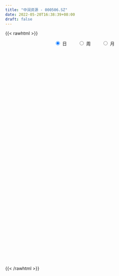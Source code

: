 ```yaml
---
title: "中润资源 - 000506.SZ"
date: 2022-05-20T16:38:39+08:00
draft: false
---
```

{{< rawhtml >}}
    <div style="text-align: center">
        <label style="padding: 1rem;"><input style="margin-right: .5rem" type="radio" name="period" value="D" checked onclick="period_change(this)">日</label>
        <label style="padding: 1rem;"><input style="margin-right: .5rem" type="radio" name="period" value="W" onclick="period_change(this)">周</label>
        <label style="padding: 1rem;"><input style="margin-right: .5rem" type="radio" name="period" value="M" onclick="period_change(this)">月</label>
    </div>
    <div id="chart" style="height: 700px;"></div> 
    <script type="text/javascript">
        const D_v = [155120.26,94917.44,94237.01,80507.0,93114.0,86260.0,53784.0,58624.0,57603.0,94694.2,74451.01,133563.47,92593.85,85956.86,72194.0,76492.05,74253.29,81892.75,82262.0,64606.3,56185.72,64672.0,75092.01,95263.2,60980.12,55225.61,42960.0,38542.6,35998.2,36363.68,37364.6,43382.03,67972.7,51590.0,53497.0,32479.66,55651.31,50857.74,191867.31,67230.64,166393.04,114708.82,124204.12,135882.09,101682.02,434804.16,636252.13,549786.29,431659.88,1630264.98,1080370.53,1991373.0800000001,1820391.53,1989671.25,2277812.5,1577160.47,1604188.27,1375227.8700000001,1233030.3400000001,896267.4300000001,780969.3100000001,1124683.53,854685.22,740446.47,913045.4,837082.0,1103468.96,798304.97,1149747.1100000001,885713.3199999999,695116.46,822916.3100000001,517583.97,927259.75,932400.4,1025754.02,483206.81,1365415.3500000001,865440.15,644836.01,607407.08,464504.78,445872.84,394744.62,346941.64,433807.35,794402.01,944730.05,836309.55,744192.53,863871.84,722711.02,471385.94,246178.68,443006.56,254871.72,325529.81,390211.89,508622.14,319026.19,200148.62,426240.88,292681.32,214466.0,216301.71,269470.86,174330.33,168016.17,184149.0,185939.08,245812.82,130308.05,100102.04,141879.26,211690.66,238576.23,167849.39,179137.0,101694.91,90403.92,105394.4,111973.62,79667.62,74812.6,320668.99,180034.05,129805.82,100461.0,137259.42,148454.49,109722.21,365638.62,200118.25,146806.0,140114.12,150193.0,154233.4,119891.39,123845.9,114880.35,128533.6,103930.49,211113.97,114440.24,82588.76,416550.43,852639.8,452063.43,352380.22,276509.2,198114.76,196333.35,204020.84,265809.09,211951.63,171897.0,137713.21,152015.95,271743.13,142320.0,85818.0,394599.86,663484.5600000001,320072.2,460540.5,244503.6,258615.21,599046.3,682662.72,395299.61,316992.56,907598.35,690716.1,484853.02,329141.05,431425.78,303963.0,194520.0,338595.0,205430.81,271265.2,254217.0,178352.09,175037.86,209976.08,337515.0,198952.0,191903.0,571181.8100000001,482324.0,214732.0,543525.8199999999,356837.64,913900.51,588093.38,463012.38,351071.86,187593.76,168051.67,219693.08,239344.02,268707.86,1227574.71,996701.98,567107.0,367762.0,557555.5699999999,484523.8,290863.96,218744.74,253427.0,254658.81,183557.26,288880.3,226226.7,165582.0,202386.99,148497.99,158223.24,221251.0,263083.0,187794.13,379632.0,373586.0,302833.42,211028.25,215813.61,268461.3,174630.0,202660.0,201314.0,242027.65,165157.0,305357.92,229471.92,243420.0,273564.67,82204.0,49005.24,84601.4,1439172.6399999999,1255539.99,1583066.9399999999,815946.58,457987.43,494068.65,371200.0,274990.94,273024.0,320541.96]
const D_histogram = [0.0,0.0019145299,0.0010952638,0.0011556649,-0.0027056125,-0.0017963978,-0.0024079357,-0.0052114591,-0.0047627969,-0.0016502153,-0.0002182293,0.0032767055,0.0034067415,0.0033276727,0.0018377484,0.0020901493,0.0021402576,0.0026942445,-0.0003001887,-0.0040846922,-0.0056039902,-0.0062492612,-0.0062986394,-0.0046812261,-0.0059222778,-0.0082382274,-0.0098113664,-0.0095377442,-0.0093755665,-0.0079940194,-0.006540575,-0.0057415279,-0.0028287392,-0.0025664039,-0.0039732242,-0.0037907286,-0.0026130076,-0.0021436343,0.0042438072,0.0088906533,0.014097199,0.0180731341,0.019113599,0.0201305914,0.0191191475,0.031523827,0.0535298797,0.0815546412,0.1136113589,0.1481703492,0.1840628958,0.1763705683,0.1841191813,0.1796602076,0.1909865554,0.1562946032,0.1223014267,0.067275099,0.0145603699,-0.0307844037,-0.056937264,-0.0899819095,-0.106901728,-0.1132223786,-0.1142248103,-0.109666465,-0.0977826764,-0.0970237825,-0.0819965738,-0.0777724252,-0.0784490732,-0.0915558229,-0.0930506452,-0.0710224782,-0.0537505581,-0.0268409661,0.0130561589,0.0277017319,0.0327091813,0.0345294751,0.0303489392,0.0270244153,0.0135001032,0.0019190783,-0.0078412092,-0.0165689483,-0.0133052168,-0.003942582,0.0081227317,-0.0017433238,0.0077126403,0.0096206968,-0.0016203762,-0.0160428636,-0.0361340208,-0.053537209,-0.0803466603,-0.0738108314,-0.0605891021,-0.0545807929,-0.0526461038,-0.0347389869,-0.0261873277,-0.0309080369,-0.0289516339,-0.0349720737,-0.0309188715,-0.0296281837,-0.0319836478,-0.0325990148,-0.0307408112,-0.0299122735,-0.0271516612,-0.0239010702,-0.0185447662,-0.0082781012,-0.0005584583,0.0051613569,0.0080397596,0.0089680052,0.0079666533,0.0096192619,0.0096358816,0.009880615,0.0166147429,0.0168145888,0.0141464265,0.0110646324,0.0091362694,0.006734766,0.0066999547,0.0164313909,0.0196111772,0.0184731287,0.0171990061,0.0152290097,0.0097005305,0.0060384255,0.0037243385,0.0023679829,0.0004012667,-0.0012076511,-0.0069724497,-0.0092803921,-0.0086413294,0.0116999995,0.0350010381,0.044816026,0.0481142624,0.0476835408,0.0448294792,0.0353985412,0.029917169,0.0239395802,0.013442528,-0.0019203083,-0.0137796121,-0.0138554057,-0.0084245009,-0.0112947796,-0.0140864583,0.0050475839,0.0145735184,0.0181828724,0.0235967674,0.0215078304,0.024349398,0.0396495031,0.0554841856,0.0598483883,0.0604869909,0.0720208302,0.0774894638,0.0678442521,0.0497151388,0.0373163538,0.0137579014,-0.0034662421,-0.0253819948,-0.0330772307,-0.0345714185,-0.0256400202,-0.0227091825,-0.0210885539,-0.0267077962,-0.0250222275,-0.0270857707,-0.0338819828,-0.0189603352,-0.0217978356,-0.0253571716,-0.0169992036,-0.0200782166,-0.0122495928,-0.0151975127,-0.0240726118,-0.0342281084,-0.0394703396,-0.0438209703,-0.0523902323,-0.0528242014,-0.0588649832,-0.0373366948,-0.036586343,-0.0462624397,-0.0656900137,-0.092614185,-0.1015547532,-0.0959706976,-0.0877386444,-0.0787166179,-0.0650257535,-0.0540834558,-0.0459524295,-0.0347995473,-0.0248106683,-0.0204856855,-0.0115944584,-0.0060244544,0.0003764966,0.0127054525,0.0159493481,0.0241415048,0.0234634863,0.0223132919,0.0164093488,0.0167324153,0.011330729,0.0064272786,0.0078221005,0.0092445507,0.0016542073,-0.002894756,-0.0186940888,-0.0285487443,-0.0277139592,-0.0310088378,-0.015588882,0.0127028898,0.0488267661,0.0840256344,0.1236279744,0.1285328169,0.1181598108,0.1010381119,0.0880118441,0.0729293618,0.0571825119,0.0436289246,0.033975624]
const D_fast = [0.0,0.0023931624,0.0018477123,0.0021970296,-0.002340651,-0.0018805357,-0.0030940575,-0.0072004457,-0.0079424827,-0.0052424549,-0.0038650262,0.0004490849,0.0014308062,0.0021836557,0.0011531685,0.0019281067,0.0025132794,0.0037408274,0.0006713471,-0.0041343295,-0.0070546251,-0.0092622114,-0.0108862495,-0.0104391426,-0.0131607638,-0.0175362702,-0.0215622509,-0.0236730647,-0.0258547786,-0.0264717364,-0.0266534357,-0.0272897706,-0.0250841667,-0.0254634324,-0.0278635587,-0.0286287453,-0.0281042762,-0.0281708114,-0.0207224182,-0.0138529087,-0.0051220633,0.0033721554,0.00919102,0.0152406602,0.0190090033,0.0392946396,0.0746831621,0.1230965839,0.1835561413,0.2551577189,0.3370659894,0.3734663041,0.4272447124,0.4677007905,0.5267737772,0.5311554759,0.527737656,0.4895301031,0.4404554664,0.3874145919,0.3470274157,0.2914872928,0.2478420422,0.2132157969,0.1836571627,0.1607988918,0.1482370113,0.1247399595,0.1192680248,0.1040490671,0.0837601508,0.0477644454,0.0230069617,0.0272795091,0.0311137898,0.0513131403,0.094474305,0.1160453109,0.1292300556,0.1396827182,0.1430894172,0.1465209971,0.1363717107,0.1252704555,0.1135498657,0.1006798895,0.1006173167,0.108994306,0.1230903027,0.1127884163,0.1241725404,0.1284857711,0.1168396041,0.0984064008,0.0692817383,0.038494248,-0.0084018684,-0.0203187474,-0.0222442936,-0.0298811827,-0.0411080195,-0.0318856494,-0.029880822,-0.0423285405,-0.047610046,-0.0623735042,-0.0660500198,-0.072166378,-0.082517754,-0.0912828748,-0.097109874,-0.1037594047,-0.1077867076,-0.1105113842,-0.1097912717,-0.101594132,-0.0940141037,-0.0870039493,-0.0821156067,-0.0789453598,-0.0779550484,-0.0738976243,-0.0714720342,-0.068757147,-0.0578693334,-0.0534658404,-0.0525973961,-0.052913032,-0.0525573277,-0.0532751396,-0.0516349621,-0.0377956783,-0.0297130977,-0.0262328639,-0.0232072351,-0.021369979,-0.0244733256,-0.0266258242,-0.0280088266,-0.0287731865,-0.0306395861,-0.0325504166,-0.0400583276,-0.044686368,-0.0462076377,-0.0229413089,0.0091099892,0.0301289836,0.0454557856,0.0569459492,0.0652992575,0.0647179547,0.0667158748,0.066723181,0.0595867608,0.0437438474,0.0284396407,0.0248999956,0.0282247751,0.0225308015,0.0162175083,0.0366134465,0.0497827605,0.0579378327,0.0692509196,0.0725389401,0.0814678572,0.106680338,0.136386067,0.1557123668,0.1714727171,0.201011764,0.2258527635,0.2331686149,0.2274682863,0.2243985897,0.2042796127,0.1861889086,0.1579276572,0.1419631137,0.1318260712,0.1343474644,0.1316010065,0.1279494967,0.1156533053,0.1110833171,0.1022483313,0.0869816235,0.0971631872,0.0888762279,0.0789775991,0.0830857662,0.074987199,0.0797534247,0.0730061266,0.0581128745,0.0394003508,0.0242905347,0.0089846614,-0.0126821586,-0.0263221782,-0.0470792057,-0.034885091,-0.0432813249,-0.0645230315,-0.100373109,-0.1504508266,-0.1847800831,-0.2031887019,-0.2168913098,-0.2275484378,-0.2301140117,-0.232692578,-0.236049659,-0.2335966637,-0.2298104518,-0.2306068903,-0.2246142779,-0.2205503875,-0.2140553123,-0.1985499933,-0.1913187606,-0.1770912278,-0.1719033746,-0.1674752461,-0.169276852,-0.1647706817,-0.1673396858,-0.1706363165,-0.1672859695,-0.1635523816,-0.1707291732,-0.1760018255,-0.1964746805,-0.2134665221,-0.2195602268,-0.2306073148,-0.2190845795,-0.1876170852,-0.1392865175,-0.0830812406,-0.0125719069,0.0244661398,0.0436330864,0.0517709154,0.0607476087,0.0638974668,0.0624462449,0.0597998888,0.0586404942]
const D_slow = [0.0,0.0004786325,0.0007524484,0.0010413647,0.0003649615,-0.0000841379,-0.0006861218,-0.0019889866,-0.0031796858,-0.0035922396,-0.003646797,-0.0028276206,-0.0019759352,-0.001144017,-0.0006845799,-0.0001620426,0.0003730218,0.0010465829,0.0009715357,-0.0000496373,-0.0014506349,-0.0030129502,-0.00458761,-0.0057579165,-0.007238486,-0.0092980428,-0.0117508844,-0.0141353205,-0.0164792121,-0.018477717,-0.0201128607,-0.0215482427,-0.0222554275,-0.0228970285,-0.0238903345,-0.0248380167,-0.0254912686,-0.0260271771,-0.0249662253,-0.022743562,-0.0192192623,-0.0147009787,-0.009922579,-0.0048899311,-0.0001101442,0.0077708125,0.0211532824,0.0415419427,0.0699447824,0.1069873697,0.1530030937,0.1970957358,0.2431255311,0.288040583,0.3357872218,0.3748608726,0.4054362293,0.4222550041,0.4258950965,0.4181989956,0.4039646796,0.3814692022,0.3547437702,0.3264381756,0.297881973,0.2704653568,0.2460196877,0.221763742,0.2012645986,0.1818214923,0.162209224,0.1393202682,0.1160576069,0.0983019874,0.0848643479,0.0781541063,0.0814181461,0.088343579,0.0965208744,0.1051532431,0.1127404779,0.1194965818,0.1228716075,0.1233513771,0.1213910748,0.1172488378,0.1139225336,0.1129368881,0.114967571,0.11453174,0.1164599001,0.1188650743,0.1184599803,0.1144492644,0.1054157592,0.0920314569,0.0719447919,0.053492084,0.0383448085,0.0246996103,0.0115380843,0.0028533376,-0.0036934944,-0.0114205036,-0.0186584121,-0.0274014305,-0.0351311484,-0.0425381943,-0.0505341062,-0.0586838599,-0.0663690628,-0.0738471311,-0.0806350464,-0.086610314,-0.0912465055,-0.0933160308,-0.0934556454,-0.0921653062,-0.0901553663,-0.087913365,-0.0859217017,-0.0835168862,-0.0811079158,-0.0786377621,-0.0744840763,-0.0702804291,-0.0667438225,-0.0639776644,-0.0616935971,-0.0600099056,-0.0583349169,-0.0542270692,-0.0493242749,-0.0447059927,-0.0404062412,-0.0365989887,-0.0341738561,-0.0326642497,-0.0317331651,-0.0311411694,-0.0310408527,-0.0313427655,-0.0330858779,-0.0354059759,-0.0375663083,-0.0346413084,-0.0258910489,-0.0146870424,-0.0026584768,0.0092624084,0.0204697782,0.0293194135,0.0367987058,0.0427836008,0.0461442328,0.0456641557,0.0422192527,0.0387554013,0.0366492761,0.0338255812,0.0303039666,0.0315658626,0.0352092422,0.0397549603,0.0456541521,0.0510311097,0.0571184592,0.067030835,0.0809018814,0.0958639785,0.1109857262,0.1289909337,0.1483632997,0.1653243627,0.1777531475,0.1870822359,0.1905217113,0.1896551507,0.183309652,0.1750403444,0.1663974897,0.1599874847,0.154310189,0.1490380506,0.1423611015,0.1361055446,0.129334102,0.1208636063,0.1161235225,0.1106740636,0.1043347707,0.1000849698,0.0950654156,0.0920030174,0.0882036393,0.0821854863,0.0736284592,0.0637608743,0.0528056317,0.0397080737,0.0265020233,0.0117857775,0.0024516038,-0.006694982,-0.0182605919,-0.0346830953,-0.0578366416,-0.0832253299,-0.1072180043,-0.1291526654,-0.1488318199,-0.1650882582,-0.1786091222,-0.1900972296,-0.1987971164,-0.2049997835,-0.2101212048,-0.2130198195,-0.2145259331,-0.2144318089,-0.2112554458,-0.2072681088,-0.2012327326,-0.195366861,-0.189788538,-0.1856862008,-0.181503097,-0.1786704148,-0.1770635951,-0.17510807,-0.1727969323,-0.1723833805,-0.1731070695,-0.1777805917,-0.1849177778,-0.1918462676,-0.199598477,-0.2034956975,-0.2003199751,-0.1881132835,-0.167106875,-0.1361998813,-0.1040666771,-0.0745267244,-0.0492671964,-0.0272642354,-0.009031895,0.005263733,0.0161709641,0.0246648702]
const D_data = [['2021-05-11', 2.24, 2.21, 2.18, 2.25],['2021-05-12', 2.2, 2.24, 2.19, 2.25],['2021-05-13', 2.22, 2.21, 2.19, 2.24],['2021-05-14', 2.21, 2.22, 2.2, 2.24],['2021-05-17', 2.21, 2.16, 2.15, 2.22],['2021-05-18', 2.18, 2.21, 2.17, 2.22],['2021-05-19', 2.2, 2.19, 2.17, 2.22],['2021-05-20', 2.2, 2.15, 2.14, 2.2],['2021-05-21', 2.15, 2.18, 2.13, 2.19],['2021-05-24', 2.17, 2.22, 2.17, 2.25],['2021-05-25', 2.23, 2.21, 2.18, 2.23],['2021-05-26', 2.21, 2.25, 2.19, 2.26],['2021-05-27', 2.22, 2.22, 2.21, 2.23],['2021-05-28', 2.21, 2.22, 2.2, 2.25],['2021-05-31', 2.24, 2.2, 2.19, 2.24],['2021-06-01', 2.19, 2.22, 2.18, 2.22],['2021-06-02', 2.2, 2.22, 2.19, 2.22],['2021-06-03', 2.22, 2.23, 2.2, 2.24],['2021-06-04', 2.22, 2.18, 2.17, 2.22],['2021-06-07', 2.18, 2.15, 2.15, 2.19],['2021-06-08', 2.15, 2.16, 2.14, 2.16],['2021-06-09', 2.15, 2.16, 2.14, 2.18],['2021-06-10', 2.16, 2.16, 2.13, 2.18],['2021-06-11', 2.15, 2.18, 2.13, 2.18],['2021-06-15', 2.17, 2.14, 2.13, 2.17],['2021-06-16', 2.15, 2.11, 2.09, 2.15],['2021-06-17', 2.1, 2.1, 2.08, 2.13],['2021-06-18', 2.1, 2.11, 2.08, 2.11],['2021-06-21', 2.12, 2.1, 2.09, 2.12],['2021-06-22', 2.11, 2.11, 2.1, 2.12],['2021-06-23', 2.12, 2.11, 2.11, 2.12],['2021-06-24', 2.11, 2.1, 2.09, 2.11],['2021-06-25', 2.09, 2.13, 2.09, 2.13],['2021-06-28', 2.12, 2.1, 2.1, 2.14],['2021-06-29', 2.1, 2.07, 2.07, 2.1],['2021-06-30', 2.09, 2.08, 2.08, 2.1],['2021-07-01', 2.08, 2.09, 2.06, 2.09],['2021-07-02', 2.08, 2.08, 2.06, 2.09],['2021-07-05', 2.08, 2.17, 2.07, 2.2],['2021-07-06', 2.16, 2.18, 2.15, 2.18],['2021-07-07', 2.18, 2.22, 2.17, 2.25],['2021-07-08', 2.22, 2.24, 2.2, 2.26],['2021-07-09', 2.22, 2.23, 2.21, 2.26],['2021-07-12', 2.25, 2.25, 2.23, 2.28],['2021-07-13', 2.25, 2.24, 2.19, 2.26],['2021-07-14', 2.22, 2.46, 2.22, 2.46],['2021-07-15', 2.5, 2.71, 2.49, 2.71],['2021-07-16', 2.66, 2.98, 2.61, 2.98],['2021-07-19', 3.17, 3.28, 3.08, 3.28],['2021-07-20', 3.61, 3.61, 3.33, 3.61],['2021-07-21', 3.85, 3.97, 3.8, 3.97],['2021-07-22', 3.97, 3.67, 3.57, 3.99],['2021-07-23', 3.75, 4.04, 3.67, 4.04],['2021-07-26', 4.04, 4.08, 3.64, 4.43],['2021-07-27', 4.0, 4.49, 3.97, 4.49],['2021-07-28', 4.16, 4.04, 4.04, 4.5],['2021-07-29', 4.0, 4.03, 3.76, 4.2],['2021-07-30', 3.87, 3.66, 3.63, 3.88],['2021-08-02', 3.64, 3.49, 3.4, 3.64],['2021-08-03', 3.48, 3.37, 3.33, 3.54],['2021-08-04', 3.33, 3.44, 3.33, 3.45],['2021-08-05', 3.39, 3.19, 3.17, 3.42],['2021-08-06', 3.17, 3.23, 3.09, 3.27],['2021-08-09', 3.18, 3.26, 3.09, 3.3],['2021-08-10', 3.22, 3.26, 3.16, 3.41],['2021-08-11', 3.27, 3.29, 3.16, 3.38],['2021-08-12', 3.26, 3.38, 3.2, 3.48],['2021-08-13', 3.36, 3.23, 3.22, 3.36],['2021-08-16', 3.25, 3.41, 3.22, 3.55],['2021-08-17', 3.25, 3.29, 3.16, 3.38],['2021-08-18', 3.32, 3.2, 3.15, 3.37],['2021-08-19', 3.13, 2.96, 2.88, 3.13],['2021-08-20', 3.0, 3.01, 2.94, 3.05],['2021-08-23', 3.02, 3.31, 3.02, 3.31],['2021-08-24', 3.33, 3.32, 3.31, 3.5],['2021-08-25', 3.35, 3.54, 3.29, 3.62],['2021-08-26', 3.68, 3.89, 3.68, 3.89],['2021-08-27', 4.08, 3.75, 3.69, 4.14],['2021-08-30', 3.75, 3.72, 3.64, 3.89],['2021-08-31', 3.65, 3.74, 3.5, 3.79],['2021-09-01', 3.74, 3.7, 3.56, 3.9],['2021-09-02', 3.7, 3.73, 3.6, 3.79],['2021-09-03', 3.75, 3.59, 3.51, 3.77],['2021-09-06', 3.56, 3.57, 3.5, 3.72],['2021-09-07', 3.6, 3.55, 3.48, 3.62],['2021-09-08', 3.58, 3.52, 3.46, 3.58],['2021-09-09', 3.55, 3.66, 3.47, 3.82],['2021-09-10', 3.63, 3.78, 3.54, 3.95],['2021-09-13', 3.75, 3.89, 3.63, 3.93],['2021-09-14', 3.86, 3.64, 3.62, 3.87],['2021-09-15', 3.63, 3.9, 3.57, 3.98],['2021-09-16', 3.9, 3.86, 3.82, 4.06],['2021-09-17', 3.78, 3.69, 3.62, 3.85],['2021-09-22', 3.57, 3.59, 3.54, 3.62],['2021-09-23', 3.55, 3.42, 3.36, 3.66],['2021-09-24', 3.4, 3.33, 3.3, 3.45],['2021-09-27', 3.33, 3.05, 3.05, 3.34],['2021-09-28', 3.05, 3.36, 3.03, 3.36],['2021-09-29', 3.39, 3.45, 3.29, 3.58],['2021-09-30', 3.44, 3.37, 3.32, 3.51],['2021-10-08', 3.36, 3.3, 3.26, 3.38],['2021-10-11', 3.32, 3.52, 3.23, 3.59],['2021-10-12', 3.45, 3.45, 3.25, 3.49],['2021-10-13', 3.38, 3.27, 3.26, 3.39],['2021-10-14', 3.32, 3.32, 3.27, 3.44],['2021-10-15', 3.25, 3.18, 3.15, 3.35],['2021-10-18', 3.16, 3.27, 3.11, 3.27],['2021-10-19', 3.25, 3.22, 3.18, 3.28],['2021-10-20', 3.21, 3.14, 3.13, 3.22],['2021-10-21', 3.15, 3.12, 3.12, 3.21],['2021-10-22', 3.14, 3.12, 3.0, 3.14],['2021-10-25', 3.09, 3.08, 3.02, 3.11],['2021-10-26', 3.09, 3.08, 3.03, 3.12],['2021-10-27', 3.02, 3.07, 3.02, 3.14],['2021-10-28', 3.05, 3.09, 3.05, 3.2],['2021-10-29', 3.09, 3.17, 3.02, 3.17],['2021-11-01', 3.17, 3.17, 3.12, 3.23],['2021-11-02', 3.16, 3.17, 3.05, 3.17],['2021-11-03', 3.14, 3.15, 3.05, 3.15],['2021-11-04', 3.15, 3.13, 3.09, 3.17],['2021-11-05', 3.12, 3.1, 3.07, 3.15],['2021-11-08', 3.1, 3.13, 3.06, 3.14],['2021-11-09', 3.14, 3.11, 3.1, 3.15],['2021-11-10', 3.11, 3.11, 3.07, 3.12],['2021-11-11', 3.11, 3.21, 3.11, 3.35],['2021-11-12', 3.13, 3.15, 3.12, 3.27],['2021-11-15', 3.16, 3.11, 3.08, 3.17],['2021-11-16', 3.13, 3.09, 3.08, 3.14],['2021-11-17', 3.08, 3.09, 3.06, 3.11],['2021-11-18', 3.1, 3.07, 3.06, 3.1],['2021-11-19', 3.07, 3.09, 3.05, 3.1],['2021-11-22', 3.1, 3.24, 3.05, 3.25],['2021-11-23', 3.23, 3.2, 3.18, 3.28],['2021-11-24', 3.19, 3.16, 3.14, 3.22],['2021-11-25', 3.18, 3.16, 3.13, 3.24],['2021-11-26', 3.15, 3.15, 3.12, 3.23],['2021-11-29', 3.1, 3.09, 3.07, 3.18],['2021-11-30', 3.09, 3.09, 3.07, 3.11],['2021-12-01', 3.1, 3.09, 3.06, 3.1],['2021-12-02', 3.08, 3.09, 3.07, 3.12],['2021-12-03', 3.09, 3.07, 3.04, 3.1],['2021-12-06', 3.06, 3.06, 3.05, 3.08],['2021-12-07', 3.08, 2.98, 2.95, 3.08],['2021-12-08', 3.0, 2.99, 2.95, 3.03],['2021-12-09', 2.98, 3.01, 2.98, 3.02],['2021-12-10', 3.06, 3.31, 3.04, 3.31],['2021-12-13', 3.31, 3.48, 3.18, 3.56],['2021-12-14', 3.34, 3.43, 3.3, 3.58],['2021-12-15', 3.44, 3.42, 3.4, 3.63],['2021-12-16', 3.43, 3.42, 3.38, 3.48],['2021-12-17', 3.39, 3.42, 3.37, 3.51],['2021-12-20', 3.42, 3.34, 3.32, 3.46],['2021-12-21', 3.34, 3.38, 3.32, 3.41],['2021-12-22', 3.41, 3.37, 3.35, 3.54],['2021-12-23', 3.33, 3.29, 3.25, 3.35],['2021-12-24', 3.28, 3.17, 3.16, 3.28],['2021-12-27', 3.16, 3.14, 3.12, 3.2],['2021-12-28', 3.13, 3.25, 3.13, 3.27],['2021-12-29', 3.25, 3.33, 3.21, 3.46],['2021-12-30', 3.25, 3.23, 3.22, 3.3],['2021-12-31', 3.24, 3.21, 3.19, 3.25],['2022-01-04', 3.2, 3.53, 3.2, 3.53],['2022-01-05', 3.62, 3.5, 3.49, 3.63],['2022-01-06', 3.41, 3.48, 3.4, 3.59],['2022-01-07', 3.48, 3.55, 3.42, 3.65],['2022-01-10', 3.6, 3.49, 3.44, 3.64],['2022-01-11', 3.47, 3.58, 3.46, 3.59],['2022-01-12', 3.59, 3.82, 3.55, 3.88],['2022-01-13', 3.89, 3.96, 3.72, 4.1],['2022-01-14', 3.9, 3.93, 3.8, 4.0],['2022-01-17', 3.88, 3.96, 3.81, 4.08],['2022-01-18', 3.95, 4.2, 3.93, 4.36],['2022-01-19', 4.0, 4.25, 3.96, 4.32],['2022-01-20', 4.34, 4.13, 4.09, 4.4],['2022-01-21', 3.99, 4.02, 3.93, 4.13],['2022-01-24', 4.0, 4.07, 3.86, 4.23],['2022-01-25', 4.07, 3.88, 3.88, 4.09],['2022-01-26', 3.82, 3.88, 3.82, 3.95],['2022-01-27', 3.84, 3.73, 3.62, 3.84],['2022-01-28', 3.74, 3.83, 3.63, 3.9],['2022-02-07', 3.83, 3.88, 3.82, 4.0],['2022-02-08', 3.84, 4.03, 3.81, 4.08],['2022-02-09', 4.06, 3.99, 3.96, 4.07],['2022-02-10', 3.95, 3.99, 3.93, 4.06],['2022-02-11', 4.01, 3.89, 3.85, 4.01],['2022-02-14', 3.95, 3.97, 3.9, 4.05],['2022-02-15', 3.96, 3.92, 3.87, 4.07],['2022-02-16', 3.87, 3.83, 3.8, 3.93],['2022-02-17', 3.85, 4.12, 3.78, 4.21],['2022-02-18', 4.11, 3.93, 3.87, 4.11],['2022-02-21', 3.91, 3.9, 3.85, 3.92],['2022-02-22', 3.9, 4.06, 3.9, 4.1],['2022-02-23', 3.95, 3.93, 3.86, 3.97],['2022-02-24', 3.91, 4.08, 3.89, 4.31],['2022-02-25', 3.95, 3.96, 3.8, 4.04],['2022-02-28', 3.97, 3.85, 3.81, 4.01],['2022-03-01', 3.8, 3.77, 3.68, 3.82],['2022-03-02', 3.8, 3.77, 3.76, 3.84],['2022-03-03', 3.77, 3.73, 3.72, 3.82],['2022-03-04', 3.71, 3.61, 3.6, 3.73],['2022-03-07', 3.64, 3.65, 3.64, 3.76],['2022-03-08', 3.61, 3.52, 3.37, 3.63],['2022-03-09', 3.87, 3.87, 3.64, 3.87],['2022-03-10', 3.69, 3.64, 3.6, 3.8],['2022-03-11', 3.54, 3.45, 3.32, 3.57],['2022-03-14', 3.3, 3.2, 3.2, 3.35],['2022-03-15', 3.14, 2.91, 2.88, 3.17],['2022-03-16', 2.98, 2.95, 2.78, 3.01],['2022-03-17', 3.0, 3.03, 2.94, 3.07],['2022-03-18', 3.04, 3.01, 2.97, 3.04],['2022-03-21', 3.04, 2.98, 2.97, 3.05],['2022-03-22', 3.0, 3.02, 2.96, 3.04],['2022-03-23', 3.0, 2.98, 2.97, 3.03],['2022-03-24', 2.99, 2.93, 2.92, 3.03],['2022-03-25', 2.93, 2.96, 2.91, 3.01],['2022-03-28', 2.9, 2.95, 2.85, 2.99],['2022-03-29', 2.94, 2.87, 2.85, 2.94],['2022-03-30', 2.85, 2.92, 2.85, 2.93],['2022-03-31', 2.95, 2.88, 2.86, 2.97],['2022-04-01', 2.87, 2.89, 2.81, 2.9],['2022-04-06', 2.89, 2.99, 2.87, 3.02],['2022-04-07', 3.0, 2.9, 2.89, 3.03],['2022-04-08', 2.9, 2.98, 2.81, 3.05],['2022-04-11', 2.88, 2.88, 2.82, 3.1],['2022-04-12', 2.87, 2.86, 2.74, 2.87],['2022-04-13', 2.87, 2.77, 2.77, 2.87],['2022-04-14', 2.78, 2.82, 2.77, 2.88],['2022-04-15', 2.83, 2.72, 2.69, 2.83],['2022-04-18', 2.71, 2.68, 2.66, 2.72],['2022-04-19', 2.69, 2.73, 2.63, 2.78],['2022-04-20', 2.73, 2.72, 2.68, 2.77],['2022-04-21', 2.68, 2.57, 2.54, 2.71],['2022-04-22', 2.53, 2.55, 2.49, 2.59],['2022-04-25', 2.49, 2.32, 2.31, 2.53],['2022-04-26', 2.32, 2.28, 2.27, 2.39],['2022-04-27', 2.28, 2.34, 2.18, 2.36],['2022-04-28', 2.3, 2.23, 2.16, 2.37],['2022-04-29', 2.45, 2.45, 2.45, 2.45],['2022-05-05', 2.7, 2.7, 2.7, 2.7],['2022-05-06', 2.97, 2.97, 2.97, 2.97],['2022-05-09', 3.27, 3.18, 2.98, 3.27],['2022-05-10', 3.18, 3.5, 3.14, 3.5],['2022-05-11', 3.6, 3.27, 3.26, 3.62],['2022-05-12', 3.24, 3.15, 3.1, 3.31],['2022-05-13', 3.17, 3.07, 3.04, 3.19],['2022-05-16', 3.1, 3.11, 3.08, 3.2],['2022-05-17', 3.15, 3.07, 3.04, 3.17],['2022-05-18', 3.09, 3.03, 3.0, 3.1],['2022-05-19', 2.98, 3.02, 2.95, 3.03],['2022-05-20', 3.06, 3.04, 3.01, 3.08]]
const W_v = [343359.45,443201.67,248112.53,299108.77,370062.69,481092.84,401269.0,423621.6899999999,557238.1,1394488.1399999999,2138780.4300000002,1444604.4500000002,882724.6799999999,866171.0699999999,5625081.3100000005,3344430.6800000002,2136553.1099999999,1850872.6799999999,592819.1799999999,103855.59,902033.29,857948.29,2253089.77,1438056.6499999999,827505.16,986151.2799999999,1051793.9099999999,756711.88,326698.16,462405.8099999999,402133.83,68387.34,523547.7,465104.5000000001,284809.9300000001,462398.25,477165.48,168428.28,123964.34,180417.81,136716.95,105454.83,136238.03,119291.68,129924.09,142598.63,228419.72,167997.53,16798.0,1907967.1200000001,3044198.0899999999,2475441.3300000001,1555245.1699999999,1064197.45,3290987.25,1649124.8400000001,1787049.5900000001,1124544.47,520829.79,1256930.99,1107684.3,1113359.6799999999,911153.4199999999,522421.1799999999,960194.4399999999,665903.63,1990344.0399999998,1386936.8700000001,1169689.3400000001,1729776.76,1731029.25,2714260.9900000002,1587195.5100000002,1118547.79,704743.6799999999,1841157.96,990760.21,1527568.0700000001,1904726.8100000001,2725702.2599999998,1162892.4500000002,1083869.6299999999,2119971.6200000001,2905220.6399999997,3720312.5900000003,2774291.3899999997,3339071.4199999999,2403690.1499999999,1691663.8599999999,3457787.1000000006,3478460.3500000001,2601744.9399999999,822312.28,1593189.8599999999,2651033.5500000003,1417596.77,1505163.0600000001,3066423.75,4148771.3099999996,4977613.8099999996,4043969.1599999997,2232435.0099999998,1404631.0600000001,1187812.9500000002,775123.1000000001,907768.49,1986155.0699999998,1430479.25,963363.03,1266916.0800000001,1079308.75,747016.0800000001,1012505.2999999999,989721.3400000001,97923.36,382615.13,596296.0,719916.3199999999,531396.77,362822.67,507633.72,1566579.79,1157563.6599999999,1032071.8100000001,663464.3899999999,889167.16,623392.9199999999,713860.01,2165837.21,541447.52,475607.9,870242.1799999999,1098607.46,1480503.77,4795912.7200000007,2449718.6800000002,1739052.8699999999,886627.76,2856604.0,1482116.0500000003,1333440.22,1594204.2799999998,949564.53,1116939.24,408007.21,713045.53,714089.26,996146.67,674312.77,464852.54,371216.77,422916.6,718646.8,2646245.02,1593093.04,1260130.48,2998352.27,3717834.6799999997,3043792.9100000001,2323634.1799999997,995897.74,950648.9900000001,1217981.7100000002,679256.13,392246.91,197943.28,72093.45,362305.7499999999,339955.13,378515.13,433619.36,821431.01,1311391.21,1158573.0499999998,755978.8999999999,527207.21,437920.06,497626.91,351022.58,483762.52,454376.27,516891.88,853031.5600000001,328489.83,106628.66,271677.18,917865.8199999998,444455.71,392202.12,451529.54,338653.23,293123.43,324837.47,373595.19,1039536.0999999999,298149.45,246900.2,695224.9399999999,349385.0,481259.39,387094.09,355819.23,197708.33,221081.21,244075.71,664403.9300000001,1858406.6899999999,6954060.0,8824060.3599999994,4889635.8300000001,4392347.7999999998,4071077.1699999999,4734036.3300000001,3028060.8600000003,2914625.6699999999,3638470.8799999999,944056.96,1543390.0299999998,200148.62,1419160.77,958247.3999999999,822556.24,644479.6200000001,767156.8799999999,625702.9399999999,1002869.99,641384.6399999999,928623.89,2131707.4100000001,1050011.9100000001,789610.29,1838697.1199999999,2180127.4399999999,2729301.0799999996,1473934.5900000001,1088848.23,1781875.8100000001,2617089.3500000001,1389422.75,3299435.5699999998,1919450.0699999998,1206750.0700000001,895941.22,830509.13,1371722.5799999998,985788.65,1134018.51,133606.64,5551713.5800000001,1733825.55]
const W_histogram = [0.0,0.0044672365,-0.0076552106,-0.0084629943,0.0055407875,0.0095743194,0.0090399553,0.0088408141,0.0158620165,0.0487025803,0.0990845431,0.1116454576,0.0791662928,0.0729477154,0.2288527644,0.2977135475,0.2643323144,0.2126875634,0.1441600188,0.0970323723,0.0668434733,0.0059438204,0.0298060841,0.0633569836,0.0627867369,0.0515658093,0.0711541769,0.0514282871,0.0290376597,-0.0105081952,-0.09572385,-0.1678648861,-0.2301993607,-0.2928057517,-0.3146190357,-0.3109179515,-0.299006624,-0.2831685432,-0.267606816,-0.2613586163,-0.244725391,-0.222535372,-0.1719914311,-0.1365658736,-0.1389654498,-0.1269781451,-0.1158850572,-0.1682111502,-0.2258900944,-0.301254573,-0.4079555403,-0.4652330468,-0.4702391747,-0.4437011219,-0.36203378,-0.292664468,-0.2333345586,-0.1809609776,-0.1244315486,-0.0596807797,0.0005828817,0.0510446019,0.1002591472,0.1318436828,0.148507328,0.1590740705,0.1929826765,0.2137770531,0.2203071316,0.2387501881,0.245280147,0.2530145025,0.2509489818,0.2301520471,0.2058383912,0.1380062791,0.1054893964,0.086360746,0.0936602714,0.0831049797,0.0636370772,0.0649854863,0.0785241787,0.1058347544,0.1267026861,0.1376825442,0.1690169563,0.163218135,0.1647093778,0.1658490756,0.1905813956,0.1779542772,0.128127441,0.0758116417,0.0589670376,0.0312803538,0.0217906875,0.031174301,0.0569297765,0.0767888563,0.0693999441,0.046438034,0.0186421901,0.0045473841,-0.0174621374,-0.0298371645,-0.02843681,-0.0330889714,-0.0335573224,-0.0338550131,-0.0339529692,-0.0300141551,-0.0377231285,-0.06053891,-0.0717058489,-0.0716318143,-0.0790308355,-0.0739532346,-0.0675349168,-0.0617351501,-0.0635063487,-0.0372382802,-0.0234058329,-0.0020851492,0.0068616869,0.0209698975,0.0254004311,0.0362385684,0.0446985298,0.0396353548,0.028185753,0.0075256388,-0.000610792,0.0103792994,0.020632393,0.0374971608,0.0300948599,0.0173745285,0.0210934786,0.0208333359,0.0205980353,0.0050274536,-0.0033957921,-0.0177389289,-0.0203221544,-0.0274781163,-0.0383387784,-0.0381012265,-0.0301949649,-0.025485863,-0.0165876841,-0.0074070533,0.0059534677,0.0473851553,0.0511627274,0.0597427414,0.070108712,0.1121615475,0.1071591378,0.0969321214,0.0799165521,0.0663758306,0.0523807363,0.0348860498,0.0090155317,-0.0111965188,-0.0191187635,-0.026537243,-0.0351051294,-0.0502460538,-0.0500914753,-0.0389675533,-0.0099753992,-0.0044660494,-0.0011903637,-0.0116090553,-0.0147222536,-0.0194415225,-0.0235993892,-0.0328772195,-0.0467173807,-0.0472688807,-0.0476509557,-0.0509890865,-0.0495070446,-0.0328433102,-0.0208643784,-0.0098494849,-0.0057373915,0.0027801473,0.0021189145,0.0040307352,0.0087222417,0.0123374786,0.0112314343,0.0091130944,0.0147468398,0.0204432643,0.0213665281,0.0243063826,0.0231952729,0.0221031833,0.0165626503,0.014230203,0.0095311225,0.0163368251,0.0682501001,0.1653424679,0.1933881886,0.1730549516,0.1505117913,0.1133823106,0.1300633317,0.1218649481,0.1205608359,0.1055025548,0.0651415761,0.0364157407,0.0093855015,-0.0183772755,-0.0412728772,-0.05280359,-0.0641443213,-0.0669671585,-0.0711704781,-0.0681983809,-0.0696637087,-0.0532530835,-0.0346733511,-0.038603376,-0.0378409549,-0.0149458206,0.0232082399,0.050366182,0.0512245654,0.0513915618,0.049722971,0.0462398346,0.0174458658,-0.0136174216,-0.062312594,-0.0944754971,-0.115651286,-0.1183560758,-0.1314082367,-0.1442186177,-0.1514099746,-0.1147904077,-0.0791724489,-0.0541652773]
const W_fast = [0.0,0.0055840456,-0.0084522041,-0.0113757365,0.0040132423,0.010440354,0.0121659787,0.0141770411,0.0251637476,0.0701799565,0.1453330551,0.185805334,0.1731177424,0.1851360938,0.3982543339,0.541543504,0.5742453494,0.5757724893,0.5432849494,0.5204153959,0.5069373652,0.4475236675,0.4788374522,0.5282275975,0.5433540351,0.5450245598,0.5824014716,0.5755326536,0.5604014411,0.5182285375,0.4090819202,0.2949746626,0.1750903477,0.0392825188,-0.0611855241,-0.1352139277,-0.1980542562,-0.2530083112,-0.3043482881,-0.3634397425,-0.4079878649,-0.4414316889,-0.4338856058,-0.4326015167,-0.4697424553,-0.4894996869,-0.5073778633,-0.6017567439,-0.7159082116,-0.8665863335,-1.0752761859,-1.2488619541,-1.3714278756,-1.4558151033,-1.4646562065,-1.4684530114,-1.4674567416,-1.460323405,-1.4349018632,-1.3850712892,-1.3246619075,-1.2614390368,-1.1871597046,-1.1226142483,-1.0688237712,-1.0184885111,-0.9363342359,-0.862095596,-0.8004887346,-0.7223581311,-0.6545081354,-0.5835201543,-0.5228484295,-0.4861073525,-0.4589614106,-0.4922919529,-0.4984364865,-0.4959749504,-0.4652603571,-0.4550394039,-0.4585980371,-0.4410032564,-0.4078335193,-0.354064255,-0.3015206518,-0.2561201576,-0.1825315065,-0.147525794,-0.1048572068,-0.0622552401,0.0101224289,0.0419838797,0.0241889038,-0.009173985,-0.0112768297,-0.0311434251,-0.0351854195,-0.0180082308,0.0219796889,0.0610359828,0.0709970565,0.059644655,0.0365093585,0.0235513986,-0.0028236572,-0.0226579755,-0.0283668234,-0.0412912277,-0.0501489093,-0.0589103532,-0.0674965517,-0.0710612764,-0.0882010319,-0.1261515409,-0.155244942,-0.173078861,-0.200235591,-0.2136462988,-0.2241117102,-0.2337457311,-0.2513935169,-0.2344350183,-0.2264540293,-0.2056546329,-0.194992375,-0.1756416901,-0.1648610487,-0.1449632693,-0.1253286755,-0.1204830117,-0.1248861753,-0.1436648798,-0.1519540086,-0.1383690923,-0.1229579005,-0.0967188425,-0.0965974284,-0.1049741277,-0.0959818079,-0.0910336166,-0.0861194084,-0.1004331267,-0.1097053204,-0.1284831894,-0.1361469535,-0.1501724445,-0.1706178012,-0.179905556,-0.1795480355,-0.1812103995,-0.1764591416,-0.1691302741,-0.1542813862,-0.1010034098,-0.0844351558,-0.0609194565,-0.0330263079,0.0370669146,0.0588542893,0.0728603032,0.0758238719,0.0788771081,0.0779771979,0.0692040239,0.0455873886,0.0225762085,0.0098742729,-0.0041785173,-0.0215226861,-0.0492251239,-0.0615934142,-0.0602113806,-0.0337130763,-0.0293202388,-0.026342144,-0.0396630995,-0.0464568611,-0.0560365108,-0.0660942247,-0.0835913599,-0.1091108662,-0.1214795864,-0.1337744004,-0.1498598028,-0.160754522,-0.1523016151,-0.145538778,-0.1369862557,-0.1343085102,-0.1250959346,-0.1252274388,-0.1223079342,-0.1154358672,-0.1087362608,-0.1070344464,-0.1068745127,-0.0975540574,-0.0867468169,-0.0804819211,-0.0714654708,-0.0667777623,-0.0623440561,-0.0637439266,-0.0625188231,-0.064835123,-0.0539452141,0.0150305859,0.1534585707,0.2298513386,0.2527818395,0.2678666269,0.2590827239,0.308279578,0.3305474314,0.3593835282,0.3707008857,0.346625301,0.3270034008,0.3023195371,0.2699624411,0.2367486202,0.2120170098,0.1846401982,0.1650755714,0.1430796322,0.1290021342,0.1101208793,0.1132182336,0.1231296282,0.1095487593,0.1008509416,0.1200096208,0.1639657412,0.2037152289,0.2173797536,0.2303946405,0.2411567924,0.2492336147,0.2248011123,0.1903334695,0.1260601486,0.0702783713,0.0201897609,-0.0121040479,-0.058008268,-0.1068733034,-0.151917154,-0.143995189,-0.1281703424,-0.1167044901]
const W_slow = [0.0,0.0011168091,-0.0007969935,-0.0029127421,-0.0015275452,0.0008660346,0.0031260234,0.005336227,0.0093017311,0.0214773762,0.046248512,0.0741598764,0.0939514496,0.1121883784,0.1694015695,0.2438299564,0.309913035,0.3630849259,0.3991249306,0.4233830236,0.440093892,0.4415798471,0.4490313681,0.464870614,0.4805672982,0.4934587505,0.5112472947,0.5241043665,0.5313637814,0.5287367326,0.5048057701,0.4628395486,0.4052897085,0.3320882705,0.2534335116,0.1757040237,0.1009523677,0.030160232,-0.0367414721,-0.1020811261,-0.1632624739,-0.2188963169,-0.2618941747,-0.2960356431,-0.3307770055,-0.3625215418,-0.3914928061,-0.4335455937,-0.4900181173,-0.5653317605,-0.6673206456,-0.7836289073,-0.901188701,-1.0121139814,-1.1026224264,-1.1757885434,-1.2341221831,-1.2793624275,-1.3104703146,-1.3253905095,-1.3252447891,-1.3124836387,-1.2874188518,-1.2544579311,-1.2173310991,-1.1775625815,-1.1293169124,-1.0758726491,-1.0207958662,-0.9611083192,-0.8997882824,-0.8365346568,-0.7737974114,-0.7162593996,-0.6647998018,-0.630298232,-0.6039258829,-0.5823356964,-0.5589206285,-0.5381443836,-0.5222351143,-0.5059887427,-0.486357698,-0.4598990094,-0.4282233379,-0.3938027019,-0.3515484628,-0.310743929,-0.2695665846,-0.2281043157,-0.1804589668,-0.1359703975,-0.1039385372,-0.0849856268,-0.0702438674,-0.0624237789,-0.056976107,-0.0491825318,-0.0349500877,-0.0157528736,0.0015971124,0.0132066209,0.0178671685,0.0190040145,0.0146384801,0.007179189,0.0000699865,-0.0082022563,-0.0165915869,-0.0250553402,-0.0335435825,-0.0410471213,-0.0504779034,-0.0656126309,-0.0835390931,-0.1014470467,-0.1212047556,-0.1396930642,-0.1565767934,-0.1720105809,-0.1878871681,-0.1971967382,-0.2030481964,-0.2035694837,-0.201854062,-0.1966115876,-0.1902614798,-0.1812018377,-0.1700272053,-0.1601183665,-0.1530719283,-0.1511905186,-0.1513432166,-0.1487483917,-0.1435902935,-0.1342160033,-0.1266922883,-0.1223486562,-0.1170752865,-0.1118669525,-0.1067174437,-0.1054605803,-0.1063095283,-0.1107442605,-0.1158247991,-0.1226943282,-0.1322790228,-0.1418043294,-0.1493530707,-0.1557245364,-0.1598714575,-0.1617232208,-0.1602348539,-0.148388565,-0.1355978832,-0.1206621979,-0.1031350199,-0.075094633,-0.0483048485,-0.0240718182,-0.0040926802,0.0125012775,0.0255964616,0.034317974,0.036571857,0.0337727273,0.0289930364,0.0223587256,0.0135824433,0.0010209299,-0.011501939,-0.0212438273,-0.0237376771,-0.0248541894,-0.0251517804,-0.0280540442,-0.0317346076,-0.0365949882,-0.0424948355,-0.0507141404,-0.0623934856,-0.0742107057,-0.0861234447,-0.0988707163,-0.1112474774,-0.119458305,-0.1246743996,-0.1271367708,-0.1285711187,-0.1278760819,-0.1273463532,-0.1263386694,-0.124158109,-0.1210737393,-0.1182658808,-0.1159876072,-0.1123008972,-0.1071900811,-0.1018484491,-0.0957718535,-0.0899730352,-0.0844472394,-0.0803065768,-0.0767490261,-0.0743662455,-0.0702820392,-0.0532195142,-0.0118838972,0.0364631499,0.0797268879,0.1173548357,0.1457004133,0.1782162462,0.2086824833,0.2388226923,0.2651983309,0.281483725,0.2905876601,0.2929340355,0.2883397166,0.2780214973,0.2648205998,0.2487845195,0.2320427299,0.2142501104,0.1972005151,0.179784588,0.1664713171,0.1578029793,0.1481521353,0.1386918966,0.1349554414,0.1407575014,0.1533490469,0.1661551882,0.1790030787,0.1914338214,0.2029937801,0.2073552465,0.2039508911,0.1883727426,0.1647538684,0.1358410469,0.1062520279,0.0733999687,0.0373453143,-0.0005071794,-0.0292047813,-0.0489978935,-0.0625392128]
const W_data = [['2016-09-02', 7.72, 7.69, 7.58, 7.81],['2016-09-09', 7.72, 7.76, 7.7, 8.05],['2016-09-14', 7.65, 7.53, 7.38, 7.65],['2016-09-23', 7.53, 7.63, 7.46, 7.73],['2016-09-30', 7.64, 7.85, 7.49, 7.86],['2016-10-14', 7.85, 7.78, 7.68, 7.99],['2016-10-21', 7.76, 7.74, 7.7, 7.94],['2016-10-28', 7.73, 7.75, 7.7, 8.04],['2016-11-04', 7.75, 7.87, 7.71, 8.02],['2016-11-11', 7.85, 8.33, 7.73, 8.45],['2016-11-18', 8.16, 8.84, 8.08, 9.08],['2016-11-25', 8.72, 8.63, 8.51, 9.12],['2016-12-02', 8.77, 8.1, 7.98, 8.97],['2016-12-09', 8.04, 8.4, 7.29, 8.4],['2016-12-30', 9.24, 10.98, 9.24, 12.47],['2017-01-06', 10.98, 10.74, 10.55, 11.79],['2017-01-13', 10.51, 9.82, 9.82, 10.84],['2017-01-20', 9.77, 9.6, 8.84, 9.86],['2017-01-26', 9.56, 9.26, 9.18, 9.73],['2017-02-03', 9.25, 9.37, 9.25, 9.5],['2017-02-10', 9.37, 9.5, 9.3, 9.74],['2017-02-17', 9.5, 8.96, 8.95, 9.67],['2017-02-24', 8.8, 10.0, 8.63, 10.78],['2017-03-03', 9.96, 10.38, 9.9, 10.61],['2017-03-10', 10.2, 10.16, 9.8, 10.28],['2017-03-17', 10.16, 10.11, 9.9, 10.58],['2017-03-24', 10.04, 10.64, 9.99, 10.85],['2017-03-31', 10.55, 10.27, 10.01, 10.84],['2017-04-07', 10.2, 10.23, 10.13, 10.47],['2017-04-14', 10.14, 9.93, 9.84, 10.3],['2017-04-21', 9.86, 9.05, 8.95, 9.86],['2017-04-28', 9.0, 8.75, 8.73, 9.08],['2017-10-27', 8.14, 8.41, 8.14, 9.17],['2017-11-03', 8.35, 7.91, 7.62, 8.36],['2017-11-10', 7.9, 7.99, 7.81, 8.11],['2017-11-17', 7.92, 8.04, 7.86, 8.39],['2017-11-24', 7.91, 7.96, 7.24, 8.18],['2017-12-01', 7.93, 7.86, 7.68, 8.07],['2017-12-08', 7.86, 7.72, 7.7, 7.87],['2017-12-15', 7.72, 7.44, 7.42, 7.77],['2017-12-22', 7.32, 7.41, 7.2, 7.48],['2017-12-29', 7.41, 7.37, 7.07, 7.44],['2018-01-05', 7.4, 7.73, 7.37, 8.13],['2018-01-12', 7.68, 7.61, 7.56, 7.87],['2018-01-19', 7.62, 7.07, 7.07, 7.67],['2018-01-26', 7.07, 7.12, 7.01, 7.26],['2018-02-02', 7.1, 7.02, 6.42, 7.15],['2018-02-09', 6.93, 5.94, 5.94, 7.03],['2018-02-23', 5.35, 5.35, 5.35, 5.35],['2018-03-02', 4.82, 4.48, 4.34, 4.9],['2018-06-29', 4.03, 3.22, 3.07, 4.09],['2018-07-06', 3.2, 2.94, 2.83, 3.49],['2018-07-13', 2.91, 2.93, 2.67, 3.16],['2018-07-20', 3.02, 2.88, 2.78, 3.06],['2018-07-27', 2.86, 3.39, 2.8, 3.69],['2018-08-03', 3.27, 3.22, 2.87, 3.31],['2018-08-10', 3.27, 3.06, 3.01, 3.45],['2018-08-17', 3.02, 2.93, 2.85, 3.32],['2018-08-24', 2.92, 2.97, 2.84, 3.01],['2018-08-31', 2.97, 3.14, 2.97, 3.41],['2018-09-07', 3.14, 3.21, 3.02, 3.27],['2018-09-14', 3.22, 3.22, 3.11, 3.45],['2018-09-21', 3.22, 3.35, 3.14, 3.4],['2018-09-28', 3.31, 3.26, 3.21, 3.32],['2018-10-12', 3.25, 3.14, 2.92, 3.29],['2018-10-19', 3.07, 3.09, 3.01, 3.15],['2018-10-26', 3.13, 3.48, 3.1, 3.7],['2018-11-02', 3.4, 3.47, 3.29, 3.5],['2018-11-09', 3.48, 3.39, 3.31, 3.53],['2018-11-16', 3.37, 3.65, 3.34, 3.74],['2018-11-23', 3.65, 3.63, 3.42, 3.9],['2018-11-30', 3.62, 3.76, 3.54, 3.91],['2018-12-07', 3.82, 3.74, 3.67, 3.89],['2018-12-14', 3.75, 3.53, 3.47, 3.77],['2018-12-21', 3.51, 3.44, 3.38, 3.57],['2018-12-28', 3.42, 2.69, 2.62, 3.45],['2019-01-04', 2.72, 2.87, 2.61, 2.93],['2019-01-11', 2.83, 2.89, 2.78, 3.0],['2019-01-18', 2.88, 3.18, 2.81, 3.18],['2019-01-25', 3.08, 2.94, 2.88, 3.36],['2019-02-01', 2.99, 2.73, 2.61, 3.02],['2019-02-15', 2.74, 2.92, 2.73, 2.94],['2019-02-22', 2.93, 3.1, 2.92, 3.2],['2019-03-01', 3.07, 3.39, 3.07, 3.53],['2019-03-08', 3.36, 3.47, 3.34, 3.99],['2019-03-15', 3.43, 3.48, 3.27, 3.75],['2019-03-22', 3.5, 3.92, 3.44, 4.24],['2019-03-29', 3.86, 3.61, 3.4, 4.03],['2019-04-04', 3.62, 3.78, 3.6, 3.88],['2019-04-12', 3.77, 3.88, 3.68, 4.29],['2019-04-19', 3.94, 4.36, 3.8, 4.49],['2019-04-26', 4.34, 4.05, 4.02, 4.57],['2019-04-30', 4.06, 3.52, 3.45, 4.09],['2019-05-10', 3.37, 3.28, 3.09, 3.44],['2019-05-17', 3.26, 3.58, 3.23, 3.95],['2019-05-24', 3.53, 3.35, 3.26, 3.65],['2019-05-31', 3.2, 3.49, 3.16, 3.58],['2019-06-06', 3.46, 3.74, 3.17, 3.9],['2019-06-14', 3.69, 4.07, 3.61, 4.25],['2019-06-21', 3.97, 4.17, 3.81, 4.48],['2019-06-28', 4.22, 3.92, 3.88, 4.55],['2019-07-05', 3.83, 3.69, 3.63, 4.06],['2019-07-12', 3.59, 3.52, 3.44, 3.68],['2019-07-19', 3.5, 3.59, 3.37, 3.65],['2019-07-26', 3.5, 3.39, 3.32, 3.51],['2019-08-02', 3.42, 3.4, 3.33, 3.51],['2019-08-09', 3.41, 3.52, 3.39, 3.67],['2019-08-16', 3.49, 3.41, 3.36, 3.58],['2019-08-23', 3.37, 3.42, 3.36, 3.48],['2019-08-30', 3.51, 3.39, 3.38, 3.55],['2019-09-06', 3.38, 3.36, 3.35, 3.47],['2019-09-12', 3.37, 3.39, 3.35, 3.44],['2019-09-20', 3.4, 3.2, 3.11, 3.45],['2019-09-27', 3.2, 2.88, 2.8, 3.27],['2019-09-30', 2.88, 2.87, 2.87, 2.94],['2019-10-11', 2.87, 2.91, 2.86, 2.96],['2019-10-18', 2.91, 2.72, 2.7, 2.94],['2019-10-25', 2.7, 2.79, 2.65, 2.92],['2019-11-01', 2.76, 2.76, 2.66, 2.83],['2019-11-08', 2.75, 2.71, 2.67, 2.8],['2019-11-15', 2.69, 2.55, 2.54, 2.69],['2019-11-22', 2.54, 2.9, 2.49, 2.99],['2019-11-29', 2.86, 2.8, 2.77, 2.95],['2019-12-06', 2.79, 2.95, 2.76, 2.97],['2019-12-13', 2.9, 2.85, 2.82, 2.97],['2019-12-20', 2.86, 2.96, 2.82, 3.08],['2019-12-27', 2.95, 2.88, 2.82, 2.96],['2020-01-03', 2.86, 3.0, 2.82, 3.03],['2020-01-10', 3.13, 3.03, 3.01, 3.3],['2020-01-17', 3.01, 2.88, 2.85, 3.03],['2020-01-23', 2.88, 2.76, 2.66, 2.91],['2020-02-07', 2.48, 2.55, 2.45, 2.62],['2020-02-14', 2.55, 2.61, 2.52, 2.68],['2020-02-21', 2.61, 2.84, 2.6, 2.88],['2020-02-28', 2.92, 2.88, 2.86, 3.43],['2020-03-06', 2.79, 3.04, 2.79, 3.1],['2020-03-13', 3.08, 2.77, 2.66, 3.08],['2020-03-20', 2.79, 2.65, 2.44, 2.83],['2020-03-27', 2.59, 2.83, 2.57, 3.12],['2020-04-03', 2.76, 2.79, 2.62, 2.87],['2020-04-10', 2.93, 2.79, 2.77, 2.97],['2020-04-17', 2.75, 2.55, 2.45, 2.87],['2020-04-24', 2.51, 2.56, 2.51, 2.66],['2020-04-30', 2.51, 2.4, 2.12, 2.51],['2020-05-08', 2.41, 2.47, 2.37, 2.52],['2020-05-15', 2.45, 2.35, 2.34, 2.5],['2020-05-22', 2.39, 2.21, 2.18, 2.44],['2020-05-29', 2.21, 2.27, 2.16, 2.43],['2020-06-05', 2.27, 2.34, 2.26, 2.41],['2020-06-12', 2.34, 2.29, 2.23, 2.38],['2020-06-19', 2.27, 2.34, 2.27, 2.34],['2020-06-24', 2.35, 2.36, 2.29, 2.39],['2020-07-03', 2.36, 2.45, 2.35, 2.48],['2020-07-10', 2.46, 2.95, 2.45, 3.15],['2020-07-17', 2.88, 2.62, 2.53, 2.96],['2020-07-24', 2.63, 2.74, 2.62, 2.9],['2020-07-31', 2.8, 2.85, 2.75, 3.19],['2020-08-07', 2.82, 3.45, 2.8, 3.54],['2020-08-14', 3.2, 3.04, 2.84, 3.37],['2020-08-21', 2.99, 3.01, 2.95, 3.31],['2020-08-28', 3.0, 2.92, 2.81, 3.04],['2020-09-04', 2.9, 2.94, 2.84, 3.04],['2020-09-11', 2.91, 2.91, 2.81, 3.12],['2020-09-18', 2.91, 2.82, 2.75, 2.93],['2020-09-25', 2.82, 2.62, 2.59, 2.83],['2020-09-30', 2.61, 2.57, 2.54, 2.63],['2020-10-09', 2.58, 2.64, 2.58, 2.66],['2020-10-16', 2.65, 2.59, 2.58, 2.72],['2020-10-23', 2.6, 2.51, 2.51, 2.65],['2020-10-30', 2.51, 2.33, 2.27, 2.53],['2020-11-06', 2.34, 2.44, 2.25, 2.5],['2020-11-13', 2.44, 2.57, 2.37, 2.65],['2020-11-20', 2.57, 2.88, 2.55, 2.92],['2020-11-27', 2.8, 2.67, 2.61, 2.9],['2020-12-04', 2.66, 2.66, 2.6, 2.77],['2020-12-11', 2.66, 2.46, 2.44, 2.66],['2020-12-18', 2.44, 2.5, 2.38, 2.56],['2020-12-25', 2.48, 2.44, 2.35, 2.53],['2020-12-31', 2.42, 2.4, 2.37, 2.51],['2021-01-08', 2.39, 2.27, 2.22, 2.46],['2021-01-15', 2.28, 2.11, 2.02, 2.28],['2021-01-22', 2.11, 2.19, 2.1, 2.34],['2021-01-29', 2.18, 2.14, 1.92, 2.31],['2021-02-05', 2.11, 2.04, 2.0, 2.17],['2021-02-10', 2.03, 2.04, 2.02, 2.06],['2021-02-19', 2.03, 2.23, 2.03, 2.26],['2021-02-26', 2.25, 2.21, 2.16, 2.45],['2021-03-05', 2.21, 2.23, 2.17, 2.29],['2021-03-12', 2.24, 2.16, 2.07, 2.25],['2021-03-19', 2.15, 2.23, 2.14, 2.32],['2021-03-26', 2.23, 2.12, 2.11, 2.27],['2021-04-02', 2.11, 2.14, 2.07, 2.16],['2021-04-09', 2.14, 2.18, 2.12, 2.24],['2021-04-16', 2.17, 2.18, 2.08, 2.23],['2021-04-23', 2.17, 2.12, 2.12, 2.39],['2021-04-30', 2.11, 2.09, 2.06, 2.14],['2021-05-07', 2.09, 2.19, 2.09, 2.24],['2021-05-14', 2.19, 2.22, 2.18, 2.32],['2021-05-21', 2.21, 2.18, 2.13, 2.22],['2021-05-28', 2.17, 2.22, 2.17, 2.26],['2021-06-04', 2.24, 2.18, 2.17, 2.24],['2021-06-11', 2.18, 2.18, 2.13, 2.19],['2021-06-18', 2.17, 2.11, 2.08, 2.17],['2021-06-25', 2.12, 2.13, 2.09, 2.13],['2021-07-02', 2.12, 2.08, 2.06, 2.14],['2021-07-09', 2.08, 2.23, 2.07, 2.26],['2021-07-16', 2.25, 2.98, 2.19, 2.98],['2021-07-23', 3.17, 4.04, 3.08, 4.04],['2021-07-30', 4.04, 3.66, 3.63, 4.5],['2021-08-06', 3.64, 3.23, 3.09, 3.64],['2021-08-13', 3.18, 3.23, 3.09, 3.48],['2021-08-20', 3.25, 3.01, 2.88, 3.55],['2021-08-27', 3.02, 3.75, 3.02, 4.14],['2021-09-03', 3.75, 3.59, 3.5, 3.9],['2021-09-10', 3.56, 3.78, 3.46, 3.95],['2021-09-17', 3.75, 3.69, 3.57, 4.06],['2021-09-24', 3.57, 3.33, 3.3, 3.66],['2021-09-30', 3.33, 3.37, 3.03, 3.58],['2021-10-08', 3.36, 3.3, 3.26, 3.38],['2021-10-15', 3.32, 3.18, 3.15, 3.59],['2021-10-22', 3.16, 3.12, 3.0, 3.28],['2021-10-29', 3.09, 3.17, 3.02, 3.2],['2021-11-05', 3.17, 3.1, 3.05, 3.23],['2021-11-12', 3.1, 3.15, 3.06, 3.35],['2021-11-19', 3.16, 3.09, 3.05, 3.17],['2021-11-26', 3.1, 3.15, 3.05, 3.28],['2021-12-03', 3.1, 3.07, 3.04, 3.18],['2021-12-10', 3.06, 3.31, 2.95, 3.31],['2021-12-17', 3.31, 3.42, 3.18, 3.63],['2021-12-24', 3.42, 3.17, 3.16, 3.54],['2021-12-31', 3.16, 3.21, 3.12, 3.46],['2022-01-07', 3.2, 3.55, 3.2, 3.65],['2022-01-14', 3.6, 3.93, 3.44, 4.1],['2022-01-21', 3.88, 4.02, 3.81, 4.4],['2022-01-28', 4.0, 3.83, 3.62, 4.23],['2022-02-11', 3.83, 3.89, 3.81, 4.08],['2022-02-18', 3.95, 3.93, 3.78, 4.21],['2022-02-25', 3.91, 3.96, 3.8, 4.31],['2022-03-04', 3.97, 3.61, 3.6, 4.01],['2022-03-11', 3.64, 3.45, 3.32, 3.87],['2022-03-18', 3.3, 3.01, 2.78, 3.35],['2022-03-25', 3.04, 2.96, 2.91, 3.05],['2022-04-01', 2.9, 2.89, 2.81, 2.99],['2022-04-08', 2.89, 2.98, 2.81, 3.05],['2022-04-15', 2.88, 2.72, 2.69, 3.1],['2022-04-22', 2.71, 2.55, 2.49, 2.78],['2022-04-29', 2.49, 2.45, 2.16, 2.53],['2022-05-06', 2.7, 2.97, 2.7, 2.97],['2022-05-13', 3.27, 3.07, 2.98, 3.62],['2022-05-20', 3.1, 3.04, 2.95, 3.2]]
const M_v = [319708.8,771305.0,332205.0,1051618.8999999999,1606934.0,1008469.0,1622962.0,694375.0,336882.0,494749.0,472798.0,1059776.0,690459.52,637944.0,824340.0699999999,502189.83,275849.7999999999,290843.14,650388.53,342339.4,239842.07,565879.4,285588.56,284774.31,171209.8,127054.28,121484.5,425591.86,57355.15,21952.81,180753.91,151546.63,49374.07,186778.35,251031.92,130331.47,59261.68,28030.58,38835.62,291658.43,172325.4,23381.43,21246.0,20857.91,54960.63,59867.55,28204.62,8073.63,40642.76,6231.41,36589.04,186183.13,24341.29,196137.12,454116.1,408469.11,135380.76,339609.5200000001,713628.0399999999,268955.54,1333548.1600000001,529748.0699999999,1363314.0499999998,853334.66,1785175.5699999998,991095.9300000001,820641.1799999999,1230734.6200000003,922986.5600000001,1180959.9199999999,723517.02,1774084.72,1812617.8200000003,449987.59,945270.7500000001,584892.98,1002516.1600000003,717800.7999999999,673680.24,933309.5599999998,1215156.8300000001,1501591.05,1203779.6100000001,1774375.9199999999,1635834.1899999999,212571.5,1581786.8599999999,1829651.2200000002,1575553.5700000001,3210779.4399999995,2095030.9399999999,3797504.46,3680417.8500000006,1723222.3200000001,1062378.0299999996,1080098.6400000001,1666298.5,1359587.99,888997.77,352605.89,1879212.0599999998,1581912.0700000001,604933.83,1175609.4400000002,1203635.3799999999,1844122.0200000003,999679.3299999998,1751989.0699999998,1767840.1999999997,5627421.8500000015,1352634.2200000002,3038854.7000000002,2783216.4099999997,2282954.6000000006,1495234.7,993811.8300000001,1059413.76,2433900.6499999994,628909.4,403452.11,868784.4899999998,511893.1900000001,1227657.28,2600695.3899999997,1850137.3299999996,739990.5399999999,846450.9099999999,348605.79,362640.31,649928.73,1228594.8599999999,834044.0200000003,802484.4300000001,672133.9399999999,964452.27,685897.7900000002,775937.62,1238525.4200000002,1073796.1399999999,1032153.4099999999,3809336.9799999995,2605267.7499999995,1928499.3400000001,1002501.55,1080427.6800000002,1409339.8700000001,2421084.5,1685937.4800000002,2324885.5099999998,2351941.0099999998,1285041.1399999997,1623894.22,4156742.9900000002,4112616.6299999999,3602105.0900000003,5147397.4799999995,271413.28,3135069.5600000001,11316286.5800000019,7574493.3200000012,5526410.3599999994,5503364.8200000003,4546243.8899999997,5364907.1999999993,6935523.9899999993,5712322.3700000001,2340676.9900000002,1584277.04,2957055.7800000003,2934470.3500000006,1610764.04,2479057.3700000001,7877605.4000000004,2888357.6100000008,1488567.0500000003,1351768.3,6073587.1499999994,6789716.2600000007,7924675.6499999994,4538354.8799999999,4638790.9399999995,1259625.1400000001,733813.0900000001,1617049.0500000005,577145.9300000001,608006.5299999999,2241228.27,3044198.0899999999,9170737.0500000007,5553613.8300000001,3654618.5799999991,4403340.6200000001,7944794.7000000002,5251644.9400000004,8156498.290000001,5842091.4300000006,12659487.5199999996,12051968.5299999993,7166983.2399999993,16236778.0299999975,6110846.96,6043837.0800000001,3926474.8299999991,2096804.46,3728019.5999999996,3428284.0199999996,3676564.8999999999,8245266.129999999,8461953.8499999996,5946313.7800000003,2831288.6699999999,2254156.1899999999,8895610.0999999978,10319149.9100000039,3200086.6200000001,1152869.46,3906727.8399999999,2388042.4500000002,2308062.23,1624661.4899999998,1824466.8599999999,2131615.3799999999,1844963.53,1227075.5199999998,18407440.0300000012,19597373.2900000028,10558328.2400000021,3400113.0299999998,3314334.2200000002,5267213.3500000006,8222060.2299999995,5950825.7699999996,8026736.2999999998,4543289.8699999992,7419145.7699999996]
const M_histogram = [0.0,0.0218384046,0.027311771,0.04596352,0.1092345316,0.1894970632,0.2457439428,0.2046530983,0.1697556719,0.1573368213,0.1663258455,0.1831983846,0.2041057951,0.2435244612,0.3453523387,0.3440744376,0.3468626975,0.3364507331,0.3152019888,0.2625973576,0.2030284877,0.149553042,0.0859772519,0.0324688605,-0.0443604225,-0.188233378,-0.2686563017,-0.2300001546,-0.2925277039,-0.3345863191,-0.2894807374,-0.2585257963,-0.2538492916,-0.1935535968,-0.1701480903,-0.168750972,-0.1691391289,-0.1675026339,-0.1732802869,-0.1077406166,-0.0790716197,-0.0814657576,-0.1041863484,-0.1546006477,-0.1367082582,-0.1436949052,-0.1702657056,-0.2127933106,-0.2544137773,-0.2841268992,-0.2452805941,-0.1614363222,-0.157923312,-0.1347872199,-0.1552363026,-0.1980679673,-0.2311784098,-0.2781608645,-0.3018764155,-0.3133724051,-0.292107689,-0.2858514898,-0.2543576455,-0.2311292105,-0.1970073565,-0.1488075653,-0.1201112609,-0.107199259,-0.0847338893,-0.0568695304,-0.0320257726,0.0060773677,0.0407349937,0.0603978007,0.0819700832,0.098750054,0.1172672895,0.1336826083,0.1413802929,0.1378146694,0.152410607,0.1644117004,0.1710511551,0.188021301,0.2171683252,0.2374955015,0.2085680253,0.1927143599,0.194796234,0.2212236215,0.2734970777,0.5180300947,0.7300541426,0.7178407573,0.6730461139,0.6760294413,0.655671677,0.5749846971,0.4251911225,0.3242393657,0.3058319984,0.1709830234,0.0098309173,-0.1151563877,-0.1569719896,-0.1904326077,-0.2433164795,-0.2029202358,0.0348326767,0.193712277,0.2433248597,0.4966050342,0.6046693426,0.7209986956,0.5073440337,0.3390553186,0.1904088152,0.1014328966,-0.1094210299,-0.2832420011,-0.4151402668,-0.5165903401,-0.481385838,-0.4049731525,-0.3947764628,-0.369915263,-0.363694182,-0.4328796499,-0.5162906574,-0.5298889689,-0.4204369292,-0.3912905611,-0.4131206844,-0.3695297744,-0.3021719742,-0.2669791033,-0.2689778276,-0.2277672989,-0.1943961554,-0.2814912708,-0.2831316677,-0.2419155213,-0.2002465121,-0.1879865135,-0.1467019483,-0.1405432799,-0.1462372102,-0.1377450826,-0.096975822,-0.0963745514,-0.0997847951,-0.0830499585,-0.007968351,0.0966518398,0.2052747524,0.3325806205,0.3907746873,0.3378918685,0.3597036808,0.8750075688,0.8811908273,0.6565556724,0.4085700655,0.3016071928,0.3677264643,0.3350858952,0.1508708327,-0.0003343381,-0.0508084014,-0.0538915441,-0.0754879471,-0.1252528775,-0.1444685173,-0.1540488679,-0.1471640299,-0.1446626915,-0.106419656,0.0909477019,0.0960615938,0.1537717609,0.1778930278,0.0816504663,-0.0290151706,-0.1186027926,-0.2040523582,-0.266647547,-0.464829538,-0.6478396891,-0.730498093,-0.7480889826,-0.710144269,-0.6358469476,-0.5284465476,-0.4953445318,-0.4462380885,-0.327392597,-0.2188213287,-0.135284201,-0.0676797421,0.0159048724,0.0508426305,0.0731255817,0.0599767258,0.0455941377,0.05214814,0.0681714805,0.0763711395,0.0943794008,0.0975928957,0.0847606606,0.0725615992,0.0778261039,0.1140047304,0.1463435173,0.1410615827,0.1223659149,0.1342545384,0.1229021071,0.0992121573,0.0898648607,0.0789434389,0.0725333901,0.0774179857,0.0742712732,0.1745763974,0.2383405777,0.2465978035,0.2299184446,0.2056177662,0.1901089624,0.2123992674,0.2184381278,0.1502969787,0.0733522895,0.0598501122]
const M_fast = [0.0,0.0272980057,0.0395993149,0.0697419439,0.1603215884,0.2879583857,0.4056412511,0.4157136812,0.4232551727,0.4501705274,0.500741013,0.5634131483,0.6353470075,0.7356467889,0.9238127511,1.0085534594,1.0980573936,1.1717581126,1.2293098655,1.2423545737,1.2335428257,1.2174556405,1.1753741634,1.1299829871,1.0420635984,0.8511322985,0.7035452994,0.6847014078,0.5490419326,0.4233367376,0.3960721349,0.3623956269,0.3036098087,0.3155171043,0.2963855883,0.2555949636,0.2129220244,0.172682861,0.1235851363,0.1621896523,0.1710907444,0.148330167,0.0995629891,0.0104985279,-0.0057861471,-0.0486965205,-0.1178337472,-0.2135596799,-0.3187835909,-0.4195284376,-0.4420022811,-0.3985170897,-0.4344849075,-0.4450456204,-0.5043037788,-0.5966524353,-0.6875574803,-0.8040801511,-0.903264806,-0.9931038968,-1.044866103,-1.1100727762,-1.1421683433,-1.176722211,-1.1918521961,-1.1808542961,-1.182185807,-1.1960736198,-1.1947917224,-1.1811447462,-1.1643074315,-1.1246849493,-1.0798435749,-1.0450813177,-1.0030165143,-0.9615490301,-0.9137149722,-0.8638790013,-0.8208362434,-0.7899481996,-0.7372496103,-0.6841455918,-0.6347433483,-0.5707678772,-0.4873287716,-0.40762772,-0.3844131898,-0.3520882652,-0.3013073326,-0.2195740398,-0.0989263142,0.2751142266,0.66965181,0.8368986141,0.9603654991,1.1323561869,1.2759163418,1.3389755362,1.2954797422,1.2755878268,1.3336384591,1.2415352399,1.0828408632,0.9290644613,0.848005862,0.766937092,0.6532241002,0.642890285,0.8893513667,1.0966590362,1.2071028339,1.584534267,1.843765911,2.1403449379,2.0535262845,1.9700013989,1.8689570994,1.8053394049,1.5671302209,1.3224987494,1.086815417,0.8562177587,0.7710758013,0.7462451987,0.6577477727,0.5901301567,0.5054276922,0.3280223119,0.11553864,-0.0305319137,-0.0261891063,-0.0948653785,-0.2199756729,-0.2687672065,-0.2769523999,-0.3085043047,-0.377747486,-0.393478782,-0.4087066773,-0.5661746104,-0.6385979242,-0.6578606582,-0.666253277,-0.7009899068,-0.6963808286,-0.7253579802,-0.7676112131,-0.7935553561,-0.777030051,-0.8005224182,-0.8288788607,-0.8329065138,-0.759816994,-0.6310338432,-0.4710922425,-0.2606412193,-0.1047534807,-0.0731633324,0.0385744002,0.7726301803,0.9991111456,0.9386149088,0.7927718183,0.7612107438,0.9192616314,0.9703925361,0.8238951818,0.6726064264,0.6094302627,0.5928742341,0.5524058443,0.4713276945,0.4159949254,0.3679023578,0.3379961883,0.3043318539,0.3159699753,0.5360742588,0.5652035491,0.6613566564,0.7299511802,0.6541212353,0.5362018057,0.4169634856,0.2805008304,0.1512437549,-0.1631456205,-0.508115694,-0.7733986211,-0.9780117563,-1.11760311,-1.2022675255,-1.2269787625,-1.3177128796,-1.3801659584,-1.3431686162,-1.28930268,-1.2395866026,-1.1889020793,-1.1013412467,-1.0536928309,-1.0131284842,-1.0112831587,-1.0142672124,-0.9946761751,-0.9616099644,-0.9343175205,-0.892714409,-0.8651026902,-0.8567447602,-0.8508034217,-0.8260823911,-0.761402582,-0.6924779158,-0.6624944546,-0.6505986437,-0.6051463856,-0.5857732902,-0.5846602007,-0.5715412821,-0.5627268441,-0.5510035455,-0.5267644534,-0.5113433477,-0.3673941241,-0.2440447994,-0.1741381227,-0.1333378704,-0.1062341072,-0.0742156705,0.0011744514,0.0618228438,0.0312559393,-0.0273506775,-0.0258903268]
const M_slow = [0.0,0.0054596011,0.0122875439,0.0237784239,0.0510870568,0.0984613226,0.1598973083,0.2110605829,0.2534995008,0.2928337062,0.3344151675,0.3802147637,0.4312412124,0.4921223277,0.5784604124,0.6644790218,0.7511946962,0.8353073794,0.9141078767,0.9797572161,1.030514338,1.0679025985,1.0893969115,1.0975141266,1.086424021,1.0393656765,0.9722016011,0.9147015624,0.8415696364,0.7579230567,0.6855528723,0.6209214232,0.5574591003,0.5090707011,0.4665336785,0.4243459356,0.3820611533,0.3401854949,0.2968654231,0.269930269,0.2501623641,0.2297959247,0.2037493376,0.1650991756,0.1309221111,0.0949983848,0.0524319584,-0.0007663693,-0.0643698136,-0.1354015384,-0.1967216869,-0.2370807675,-0.2765615955,-0.3102584005,-0.3490674761,-0.398584468,-0.4563790704,-0.5259192865,-0.6013883904,-0.6797314917,-0.752758414,-0.8242212864,-0.8878106978,-0.9455930004,-0.9948448395,-1.0320467309,-1.0620745461,-1.0888743608,-1.1100578331,-1.1242752158,-1.1322816589,-1.130762317,-1.1205785685,-1.1054791184,-1.0849865976,-1.0602990841,-1.0309822617,-0.9975616096,-0.9622165364,-0.927762869,-0.8896602173,-0.8485572922,-0.8057945034,-0.7587891782,-0.7044970968,-0.6451232215,-0.5929812151,-0.5448026252,-0.4961035667,-0.4407976613,-0.3724233919,-0.2429158682,-0.0604023325,0.1190578568,0.2873193853,0.4563267456,0.6202446648,0.7639908391,0.8702886197,0.9513484611,1.0278064607,1.0705522166,1.0730099459,1.044220849,1.0049778516,0.9573696997,0.8965405798,0.8458105208,0.85451869,0.9029467593,0.9637779742,1.0879292327,1.2390965684,1.4193462423,1.5461822507,1.6309460804,1.6785482842,1.7039065083,1.6765512508,1.6057407506,1.5019556839,1.3728080988,1.2524616393,1.1512183512,1.0525242355,0.9600454197,0.8691218742,0.7609019618,0.6318292974,0.4993570552,0.3942478229,0.2964251826,0.1931450115,0.1007625679,0.0252195743,-0.0415252015,-0.1087696584,-0.1657114831,-0.2143105219,-0.2846833396,-0.3554662565,-0.4159451369,-0.4660067649,-0.5130033933,-0.5496788803,-0.5848147003,-0.6213740029,-0.6558102735,-0.680054229,-0.7041478668,-0.7290940656,-0.7498565553,-0.751848643,-0.727685683,-0.6763669949,-0.5932218398,-0.495528168,-0.4110552009,-0.3211292807,-0.1023773885,0.1179203184,0.2820592365,0.3842017528,0.459603551,0.5515351671,0.6353066409,0.6730243491,0.6729407645,0.6602386642,0.6467657782,0.6278937914,0.596580572,0.5604634427,0.5219512257,0.4851602182,0.4489945454,0.4223896313,0.4451265568,0.4691419553,0.5075848955,0.5520581525,0.572470769,0.5652169764,0.5355662782,0.4845531887,0.4178913019,0.3016839174,0.1397239951,-0.0429005281,-0.2299227737,-0.407458841,-0.5664205779,-0.6985322148,-0.8223683478,-0.9339278699,-1.0157760192,-1.0704813513,-1.1043024016,-1.1212223371,-1.117246119,-1.1045354614,-1.086254066,-1.0712598845,-1.0598613501,-1.0468243151,-1.029781445,-1.0106886601,-0.9870938099,-0.9626955859,-0.9415054208,-0.923365021,-0.903908495,-0.8754073124,-0.8388214331,-0.8035560374,-0.7729645586,-0.739400924,-0.7086753973,-0.683872358,-0.6614061428,-0.6416702831,-0.6235369355,-0.6041824391,-0.5856146208,-0.5419705215,-0.4823853771,-0.4207359262,-0.363256315,-0.3118518735,-0.2643246329,-0.211224816,-0.156615284,-0.1190410394,-0.100702967,-0.085740439]
const M_data = [['1999-09-30', 3.2081, 3.2326, 2.9881, 3.3487],['1999-10-29', 3.2692, 3.5748, 3.2081, 3.7275],['1999-11-30', 3.587, 3.4648, 3.3426, 3.6909],['1999-12-30', 3.4831, 3.7275, 3.4098, 4.2653],['2000-01-28', 3.7275, 4.5769, 3.6053, 4.7908],['2000-02-29', 4.6442, 5.3102, 4.0942, 5.3102],['2000-03-31', 5.573, 5.573, 4.583, 5.848],['2000-04-28', 5.8052, 4.6014, 4.583, 5.8296],['2000-05-31', 4.583, 4.6564, 4.1064, 4.8886],['2000-06-30', 4.6564, 4.9802, 4.4608, 5.0841],['2000-07-31', 4.9986, 5.4141, 4.8886, 5.4385],['2000-08-31', 5.4385, 5.7746, 5.0352, 6.2574],['2000-09-29', 5.7441, 6.1413, 5.4569, 6.404],['2000-10-31', 6.1413, 6.7829, 6.0985, 7.0151],['2000-11-30', 6.7829, 8.2617, 6.7218, 8.8606],['2000-12-29', 8.1212, 7.6079, 7.0457, 8.335],['2001-01-19', 7.614, 8.0417, 7.504, 8.2495],['2001-02-28', 8.115, 8.2434, 7.6445, 8.4756],['2001-03-30', 8.2189, 8.4084, 8.0845, 9.4411],['2001-04-30', 8.39, 8.1823, 7.9439, 8.8422],['2001-05-31', 8.0967, 8.1212, 7.9562, 8.3717],['2001-06-29', 7.9317, 8.1823, 7.8095, 8.9094],['2001-07-31', 8.1273, 7.9867, 7.4917, 8.4328],['2001-08-31', 7.9867, 7.9989, 7.669, 8.7261],['2001-09-28', 8.005, 7.504, 7.0457, 8.3106],['2001-10-31', 7.4612, 6.1229, 5.8052, 7.5956],['2001-11-30', 6.1107, 6.2696, 6.0191, 6.8501],['2001-12-31', 6.3613, 7.5834, 6.3368, 7.6384],['2002-01-31', 7.5162, 6.1657, 5.3835, 7.5467],['2002-02-28', 6.2207, 6.0007, 5.8846, 6.2635],['2002-03-29', 6.0496, 6.954, 5.8052, 7.1984],['2002-04-30', 6.9235, 6.8562, 6.7218, 7.3268],['2002-05-31', 6.844, 6.5018, 6.1107, 6.9968],['2002-06-28', 6.4774, 7.2718, 6.1779, 7.669],['2002-07-31', 7.0273, 6.9601, 6.7157, 7.8217],['2002-08-30', 6.954, 6.679, 6.6607, 7.0701],['2002-09-27', 6.6912, 6.5812, 6.3674, 6.7096],['2002-10-31', 6.5385, 6.5263, 6.0496, 6.5874],['2002-11-29', 6.5385, 6.3307, 6.1107, 6.8318],['2002-12-31', 6.3307, 7.3145, 5.9763, 7.4795],['2003-01-29', 7.2045, 7.0701, 6.3552, 7.2779],['2003-02-28', 7.0518, 6.7218, 6.4163, 7.1495],['2003-03-31', 6.7218, 6.3552, 6.1718, 6.7218],['2003-04-30', 6.3918, 5.7319, 5.6891, 6.3918],['2003-05-30', 5.8663, 6.404, 5.4691, 6.4651],['2003-06-30', 6.404, 6.0252, 5.8052, 6.5812],['2003-07-31', 6.0496, 5.573, 5.3469, 6.1107],['2003-08-29', 5.5485, 5.0352, 4.9069, 5.5485],['2003-09-30', 5.0108, 4.6258, 4.4914, 5.2858],['2003-10-31', 4.4731, 4.3508, 4.2775, 4.6258],['2003-11-28', 4.3692, 4.9986, 4.3081, 5.1025],['2003-12-31', 4.968, 5.7013, 4.9436, 6.2635],['2004-01-30', 5.5119, 4.7664, 4.3081, 5.6524],['2004-02-27', 4.7969, 4.9252, 4.5525, 5.1208],['2004-03-31', 4.9497, 4.2225, 4.0942, 4.9741],['2004-04-30', 4.2531, 3.5748, 3.4037, 4.4792],['2004-05-31', 3.587, 3.257, 3.1715, 3.6237],['2004-06-30', 3.2692, 2.5909, 2.5115, 3.2876],['2004-07-30', 2.5665, 2.3771, 2.3404, 2.7071],['2004-08-31', 2.371, 2.096, 1.9554, 2.3893],['2004-09-30', 2.0838, 2.1876, 2.0593, 2.8048],['2004-10-29', 2.1876, 1.7293, 1.5338, 2.3404],['2004-11-30', 1.7599, 1.8088, 1.6743, 2.0899],['2004-12-31', 1.8088, 1.5277, 1.4971, 1.9554],['2005-01-31', 1.5277, 1.5093, 1.4666, 1.8393],['2005-02-28', 1.5093, 1.6255, 1.3871, 1.6927],['2005-03-31', 1.6071, 1.3321, 1.271, 1.6866],['2005-04-29', 1.3321, 1.0022, 0.9349, 1.3932],['2005-05-31', 0.9838, 0.9838, 0.8433, 1.0144],['2005-06-30', 0.9777, 0.9716, 0.9349, 1.0938],['2005-07-29', 0.9655, 0.8799, 0.7822, 0.9655],['2005-08-31', 0.8677, 1.0449, 0.8616, 1.1488],['2005-09-30', 1.0327, 1.0572, 1.0022, 1.3321],['2005-10-31', 1.0572, 0.8983, 0.8555, 1.0938],['2005-11-30', 0.8861, 0.9349, 0.8433, 1.0266],['2005-12-30', 0.9411, 0.8983, 0.8555, 0.9533],['2006-01-25', 0.8861, 0.9533, 0.8799, 1.0144],['2006-02-28', 0.9594, 0.9777, 0.9166, 1.0083],['2006-03-31', 0.9777, 0.9044, 0.8799, 0.9899],['2006-04-28', 0.9105, 0.7516, 0.7088, 0.9716],['2006-05-31', 0.7394, 0.996, 0.7333, 1.0083],['2006-06-30', 1.0083, 1.0388, 0.9349, 1.1671],['2006-07-31', 1.0449, 1.0388, 0.9288, 1.0938],['2006-08-31', 1.0388, 1.2649, 0.9899, 1.3321],['2006-09-29', 1.2649, 1.601, 1.2466, 1.7354],['2006-10-31', 1.546, 1.711, 1.5216, 1.711],['2006-12-29', 1.7966, 1.161, 1.1366, 1.7966],['2007-01-31', 1.1671, 1.2833, 1.1183, 1.4605],['2007-02-28', 1.2649, 1.5521, 1.1366, 1.6804],['2007-03-30', 1.5521, 2.0349, 1.4727, 2.5054],['2007-04-30', 1.9554, 2.7132, 1.7843, 2.7132],['2009-06-30', 7.0938, 6.203, 5.7988, 8.9662],['2009-07-31', 6.1782, 7.5145, 6.1617, 8.5456],['2009-08-31', 7.5145, 5.8318, 5.8318, 7.6712],['2009-09-30', 5.7328, 5.8565, 5.4771, 6.6484],['2009-10-30', 5.9143, 6.9371, 5.906, 7.4072],['2009-11-30', 6.8298, 7.2093, 6.6814, 8.0836],['2009-12-31', 7.2093, 6.7721, 6.3597, 8.0011],['2010-01-29', 6.8051, 5.7988, 5.6915, 6.8051],['2010-02-26', 5.84, 6.1617, 5.6585, 6.2524],['2010-03-31', 6.203, 7.267, 6.1452, 7.4897],['2010-04-30', 7.696, 5.7328, 5.6585, 7.9599],['2010-05-31', 5.6091, 4.8254, 4.6275, 6.0297],['2010-06-30', 4.7924, 4.611, 4.578, 5.642],['2010-07-30', 4.578, 5.2379, 4.2068, 5.4028],['2010-08-31', 5.1471, 5.1389, 4.8172, 5.5596],['2010-09-30', 5.1224, 4.6192, 4.4048, 5.3451],['2010-10-29', 4.6275, 5.6998, 4.5615, 6.0132],['2010-11-30', 5.6173, 8.9827, 5.5843, 8.9827],['2010-12-31', 8.9827, 9.2879, 8.1414, 10.55],['2011-01-31', 9.3622, 8.793, 8.0836, 9.7004],['2011-02-28', 8.793, 12.6121, 8.661, 12.9503],['2011-03-31', 12.5956, 12.3812, 11.3006, 13.3545],['2011-04-29', 12.3729, 13.8164, 11.9192, 14.9052],['2011-05-31', 13.6349, 10.121, 9.2467, 13.6432],['2011-06-30', 10.1045, 10.22, 9.3374, 11.1191],['2011-07-29', 10.2283, 10.0551, 9.5684, 11.1191],['2011-08-31', 9.9478, 10.517, 9.4694, 11.8368],['2011-09-30', 10.517, 8.4136, 8.2486, 10.6819],['2011-10-31', 8.5786, 7.9104, 7.2588, 8.7848],['2011-11-30', 7.8362, 7.5475, 7.2588, 9.0157],['2011-12-30', 7.7454, 7.1268, 5.5513, 8.3476],['2012-01-31', 7.1268, 8.4466, 6.9701, 9.057],['2012-02-29', 8.4136, 9.0817, 8.0341, 9.8158],['2012-03-30', 8.9085, 8.3228, 7.9764, 9.6756],['2012-04-27', 8.3228, 8.4383, 8.1084, 9.4694],['2012-05-31', 8.661, 8.1249, 7.6465, 9.3044],['2012-06-29', 8.1579, 6.8051, 6.5494, 8.1909],['2012-07-31', 6.8628, 5.9307, 5.9225, 6.9701],['2012-08-31', 5.8235, 6.203, 5.6915, 7.1763],['2012-09-28', 6.1617, 7.6877, 5.9472, 7.7537],['2012-10-31', 7.5145, 6.7804, 6.5659, 7.8527],['2012-11-30', 7.333, 5.873, 5.7163, 7.333],['2012-12-31', 5.8648, 6.4587, 5.5761, 6.5246],['2013-01-31', 6.4917, 6.7969, 6.3349, 6.9123],['2013-02-28', 6.7474, 6.4422, 6.2524, 7.0278],['2013-03-29', 6.4339, 5.84, 5.7905, 6.4504],['2013-04-26', 5.8483, 6.2689, 5.8483, 6.7309],['2013-05-31', 6.1865, 6.1763, 5.8565, 6.6445],['2013-06-28', 6.1862, 4.2935, 4.0843, 6.236],['2013-07-31', 4.2935, 4.8513, 4.0345, 5.7778],['2013-08-30', 4.8613, 5.2299, 4.8015, 5.718],['2013-09-30', 5.2299, 5.2199, 5.1004, 5.8077],['2013-10-31', 5.2299, 4.7717, 4.5027, 5.3694],['2013-11-29', 4.7816, 5.0705, 4.5126, 5.1402],['2013-12-31', 4.931, 4.5625, 4.433, 5.0805],['2014-01-30', 4.5425, 4.2138, 4.0444, 4.9808],['2014-02-28', 4.2138, 4.1939, 3.9946, 4.5425],['2014-03-31', 4.1939, 4.5425, 4.0146, 4.5625],['2014-04-30', 4.5226, 3.9747, 3.8452, 4.6222],['2014-05-30', 3.9747, 3.7356, 3.7058, 3.9946],['2014-06-30', 3.7456, 3.8452, 3.4667, 3.9548],['2014-07-31', 3.8452, 4.682, 3.8153, 4.8314],['2014-08-29', 4.6222, 5.47, 4.4728, 5.77],['2014-09-30', 5.5, 6.12, 5.23, 6.42],['2014-10-31', 6.25, 7.12, 5.9, 7.37],['2014-11-28', 7.16, 6.97, 6.91, 7.31],['2015-02-27', 6.27, 5.82, 5.67, 6.27],['2015-03-31', 5.85, 6.9, 5.8, 7.26],['2015-06-30', 7.59, 15.01, 7.59, 19.46],['2015-07-31', 14.75, 10.75, 9.5, 16.51],['2015-08-31', 10.66, 7.91, 7.22, 14.17],['2015-09-30', 7.92, 6.81, 6.16, 7.92],['2015-10-30', 7.06, 7.96, 6.92, 8.38],['2015-11-30', 7.73, 10.36, 7.46, 10.46],['2015-12-31', 10.35, 9.58, 8.77, 10.8],['2016-01-29', 9.54, 7.38, 6.25, 9.65],['2016-02-29', 7.27, 7.04, 6.88, 8.5],['2016-03-31', 7.1, 7.83, 6.95, 8.95],['2016-04-29', 7.8, 8.33, 7.61, 9.19],['2016-05-31', 8.37, 8.07, 7.36, 8.59],['2016-06-30', 8.04, 7.53, 7.26, 8.35],['2016-07-29', 7.53, 7.7, 7.48, 9.51],['2016-08-31', 7.76, 7.7, 7.58, 8.27],['2016-09-30', 7.7, 7.85, 7.38, 8.05],['2016-10-31', 7.85, 7.77, 7.68, 8.04],['2016-11-30', 7.78, 8.29, 7.72, 9.12],['2016-12-30', 8.34, 10.98, 7.29, 12.47],['2017-01-26', 10.98, 9.26, 8.84, 11.79],['2017-02-28', 9.25, 10.26, 8.63, 10.78],['2017-03-31', 10.2, 10.27, 9.8, 10.85],['2017-04-28', 10.2, 8.75, 8.73, 10.47],['2017-10-31', 8.14, 8.11, 7.62, 9.17],['2017-11-30', 8.11, 7.85, 7.24, 8.39],['2017-12-29', 7.87, 7.37, 7.07, 7.94],['2018-01-31', 7.4, 7.13, 7.01, 8.13],['2018-02-28', 7.13, 4.48, 4.34, 7.13],['2018-06-29', 4.03, 3.22, 3.07, 4.09],['2018-07-31', 3.2, 3.21, 2.67, 3.69],['2018-08-31', 3.2, 3.14, 2.84, 3.45],['2018-09-28', 3.14, 3.26, 3.02, 3.45],['2018-10-31', 3.25, 3.41, 2.92, 3.7],['2018-11-30', 3.4, 3.76, 3.31, 3.91],['2018-12-28', 3.82, 2.69, 2.62, 3.89],['2019-01-31', 2.72, 2.61, 2.61, 3.36],['2019-02-28', 2.63, 3.49, 2.63, 3.53],['2019-03-29', 3.45, 3.61, 3.27, 4.24],['2019-04-30', 3.62, 3.52, 3.45, 4.57],['2019-05-31', 3.37, 3.49, 3.09, 3.95],['2019-06-28', 3.46, 3.92, 3.17, 4.55],['2019-07-31', 3.83, 3.5, 3.32, 4.06],['2019-08-30', 3.39, 3.39, 3.33, 3.67],['2019-09-30', 3.38, 2.87, 2.8, 3.47],['2019-10-31', 2.87, 2.67, 2.65, 2.96],['2019-11-29', 2.68, 2.8, 2.49, 2.99],['2019-12-31', 2.79, 2.88, 2.76, 3.08],['2020-01-23', 2.89, 2.76, 2.66, 3.3],['2020-02-28', 2.48, 2.88, 2.45, 3.43],['2020-03-31', 2.79, 2.69, 2.44, 3.12],['2020-04-30', 2.64, 2.4, 2.12, 2.97],['2020-05-29', 2.41, 2.27, 2.16, 2.52],['2020-06-30', 2.27, 2.4, 2.23, 2.48],['2020-07-31', 2.42, 2.85, 2.39, 3.19],['2020-08-31', 2.82, 2.97, 2.8, 3.54],['2020-09-30', 2.97, 2.57, 2.54, 3.12],['2020-10-30', 2.58, 2.33, 2.27, 2.72],['2020-11-30', 2.34, 2.69, 2.25, 2.92],['2020-12-31', 2.65, 2.4, 2.35, 2.77],['2021-01-29', 2.39, 2.14, 1.92, 2.46],['2021-02-26', 2.11, 2.21, 2.0, 2.45],['2021-03-31', 2.21, 2.11, 2.07, 2.32],['2021-04-30', 2.11, 2.09, 2.06, 2.39],['2021-05-31', 2.09, 2.2, 2.09, 2.32],['2021-06-30', 2.19, 2.08, 2.07, 2.24],['2021-07-30', 2.08, 3.66, 2.06, 4.5],['2021-08-31', 3.64, 3.74, 2.88, 4.14],['2021-09-30', 3.74, 3.37, 3.03, 4.06],['2021-10-29', 3.36, 3.17, 3.0, 3.59],['2021-11-30', 3.17, 3.09, 3.05, 3.35],['2021-12-31', 3.1, 3.21, 2.95, 3.63],['2022-01-28', 3.2, 3.83, 3.2, 4.4],['2022-02-28', 3.83, 3.85, 3.78, 4.31],['2022-03-31', 3.8, 2.88, 2.78, 3.87],['2022-04-29', 2.87, 2.45, 2.16, 3.1],['2022-05-31', 2.7, 3.04, 2.7, 3.62]]
        const D_a = [null,null,null,null,null,null,null,null,2.13,null,null,null,null,null,null,null,null,2.24,null,null,null,null,null,null,null,null,2.08,null,null,null,null,null,null,null,null,null,null,null,null,null,null,null,null,null,null,null,null,null,null,null,null,null,null,null,null,4.5,null,null,null,null,null,null,null,null,null,null,null,null,null,null,null,2.88,null,null,null,null,null,4.14,null,null,null,null,null,null,null,3.46,null,null,null,null,null,4.06,null,null,null,null,null,3.03,null,null,null,null,3.49,null,null,null,null,null,null,null,3.0,null,null,null,null,null,3.23,null,null,null,null,null,null,null,null,null,null,null,null,null,3.05,null,null,null,null,null,null,null,null,null,null,null,null,null,null,null,null,null,3.63,null,null,null,null,null,null,null,3.12,null,null,null,null,null,null,null,null,null,null,null,null,null,null,null,null,4.4,null,null,null,null,3.62,null,null,null,null,null,null,null,null,null,null,null,null,null,null,4.31,null,null,null,null,null,null,null,null,null,null,null,null,null,2.78,null,null,null,null,null,null,null,null,null,null,null,null,null,null,null,3.1,null,null,null,null,null,null,null,null,null,null,null,null,2.16,null,null,null,null,null,3.62,null,null,null,null,null,2.95,null]
const W_a = [null,null,null,null,null,null,null,null,null,null,null,null,null,null,12.47,null,null,null,null,null,null,null,8.63,null,null,null,10.85,null,null,null,null,null,null,null,null,null,null,null,null,null,null,null,null,null,null,null,null,null,null,null,null,null,2.67,null,null,null,null,null,null,null,null,null,null,null,null,null,null,null,null,null,null,3.91,null,null,null,null,2.61,null,null,null,null,null,null,null,null,null,null,null,null,null,null,4.57,null,null,null,null,3.16,null,null,null,4.55,null,null,null,null,null,null,null,null,null,null,null,null,null,null,null,null,null,null,null,null,2.49,null,null,null,null,null,null,null,null,null,null,null,null,3.43,null,null,null,null,null,null,null,null,2.12,null,null,null,null,null,null,null,null,null,null,null,null,null,3.54,null,null,null,null,null,null,null,null,null,null,null,null,null,null,null,null,null,null,null,null,null,null,null,null,1.92,null,null,null,null,null,null,2.32,null,null,null,null,null,2.06,null,null,null,null,null,null,null,null,null,null,null,null,4.5,null,null,null,null,null,null,null,null,null,null,null,null,null,null,null,null,null,null,2.95,null,null,null,null,null,4.4,null,null,null,null,null,null,null,null,null,null,null,null,2.16,null,null,null]
const M_a = [null,null,null,null,null,null,null,null,null,null,null,null,null,null,null,null,null,null,9.4411,null,null,null,null,null,null,null,null,null,5.3835,null,null,null,null,null,7.8217,null,null,null,null,null,null,null,null,null,null,null,null,null,null,null,null,null,null,null,null,null,null,null,null,null,null,null,null,null,null,null,null,null,null,null,0.7822,null,null,null,null,null,null,null,null,null,null,null,null,null,null,null,null,null,null,null,null,8.9662,null,null,null,null,null,null,null,null,null,null,null,null,4.2068,null,null,null,null,null,null,null,null,14.9052,null,null,null,null,null,null,null,5.5513,null,null,null,null,null,null,null,null,null,7.8527,null,null,null,null,null,null,null,null,null,null,null,null,null,null,null,null,null,null,null,3.4667,null,null,null,null,null,null,null,19.46,null,null,null,null,null,null,6.25,null,null,null,null,null,null,null,null,null,null,12.47,null,null,null,null,null,null,null,null,null,null,null,null,null,null,null,null,2.61,null,null,null,null,4.55,null,null,null,null,null,null,null,null,null,2.12,null,null,null,null,null,null,null,2.77,null,null,null,null,null,null,2.06,null,null,null,null,null,4.4,null,null,null,null]
        const D_b = [[{ coord: ['2021-05-21', 2.24] }, { coord: ['2021-07-28', 2.13] }],[{ coord: ['2021-07-28', 4.14] }, { coord: ['2021-10-12', 3.46] }],[{ coord: ['2021-10-22', 3.23] }, { coord: ['2021-12-27', 3.05] }],[{ coord: ['2022-01-20', 4.31] }, { coord: ['2022-03-16', 3.62] }],[{ coord: ['2022-03-16', 3.1] }, { coord: ['2022-05-11', 2.78] }]]
const W_b = [[{ coord: ['2016-12-30', 10.85] }, { coord: ['2018-07-13', 8.63] }],[{ coord: ['2018-07-13', 3.91] }, { coord: ['2020-08-07', 2.67] }],[{ coord: ['2021-01-29', 2.32] }, { coord: ['2021-07-30', 2.06] }],[{ coord: ['2021-07-30', 4.4] }, { coord: ['2022-04-29', 2.95] }]]
const M_b = [[{ coord: ['2001-03-30', 7.8217] }, { coord: ['2016-12-30', 5.3835] }],[{ coord: ['2019-01-31', 2.77] }, { coord: ['2021-07-30', 2.61] }]]
    </script>
{{< /rawhtml >}}